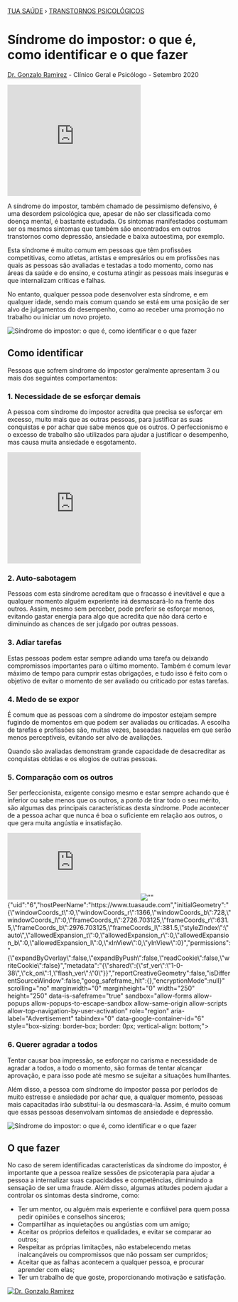 [TUA SAÚDE](https://www.tuasaude.com/) › [TRANSTORNOS PSICOLÓGICOS](https://www.tuasaude.com/c/transtornos-psicologicos/)

# Síndrome do impostor: o que é, como identificar e o que fazer

[Dr. Gonzalo Ramirez](https://www.tuasaude.com/gonzalo-ramirez/) - Clínico Geral e Psicólogo - Setembro 2020

<iframe frameborder="0" src="https://81a548678584622c8c130d54f2a63254.safeframe.googlesyndication.com/safeframe/1-0-38/html/container.html" id="google_ads_iframe_/92076944/TS-MREC-Artigo_0" title="3rd party ad content" name="" scrolling="no" marginwidth="0" marginheight="0" width="300" height="250" data-is-safeframe="true" sandbox="allow-forms allow-popups allow-popups-to-escape-sandbox allow-same-origin allow-scripts allow-top-navigation-by-user-activation" role="region" aria-label="Advertisement" tabindex="0" data-google-container-id="5" data-load-complete="true" style="box-sizing: border-box; border: 0px; vertical-align: bottom;"></iframe>

A síndrome do impostor, também chamado de pessimismo defensivo, é uma desordem psicológica que, apesar de não ser classificada como doença mental, é bastante estudada. Os sintomas manifestados costumam ser os mesmos sintomas que também são encontrados em outros transtornos como depressão, ansiedade e baixa autoestima, por exemplo.

Esta síndrome é muito comum em pessoas que têm profissões competitivas, como atletas, artistas e empresários ou em profissões nas quais as pessoas são avaliadas e testadas a todo momento, como nas áreas da saúde e do ensino, e costuma atingir as pessoas mais inseguras e que internalizam críticas e falhas.

No entanto, qualquer pessoa pode desenvolver esta síndrome, e em qualquer idade, sendo mais comum quando se está em uma posição de ser alvo de julgamentos do desempenho, como ao receber uma promoção no trabalho ou iniciar um novo projeto.

![Síndrome do impostor: o que é, como identificar e o que fazer](https://static.tuasaude.com/media/article/dc/da/sindrome-do-impostor_23257_l.jpg)

## Como identificar

Pessoas que sofrem síndrome do impostor geralmente apresentam 3 ou mais dos seguintes comportamentos:

### 1. Necessidade de se esforçar demais

A pessoa com síndrome do impostor acredita que precisa se esforçar em excesso, muito mais que as outras pessoas, para justificar as suas conquistas e por achar que sabe menos que os outros. O perfeccionismo e o excesso de trabalho são utilizados para ajudar a justificar o desempenho, mas causa muita ansiedade e esgotamento.

<iframe frameborder="0" src="https://81a548678584622c8c130d54f2a63254.safeframe.googlesyndication.com/safeframe/1-0-38/html/container.html" id="google_ads_iframe_/92076944/TUASAUDE-BR-ARTICLE-BODY-1_0" title="3rd party ad content" name="1-0-38;30531;<!doctype html><html><head><script>var jscVersion = 'r20220201';</script><script data-jc=&quot;67&quot; data-jc-version=&quot;r20220201&quot;>(function(){/*  Copyright The Closure Library Authors. SPDX-License-Identifier: Apache-2.0 */ 'use strict';var a=this||self;/*  SPDX-License-Identifier: Apache-2.0 */ const d=Symbol(void 0);var e=Object,g=e.freeze,h=[];Object.isFrozen(h)||(d?h[d]|=1:void 0!==h.g?h.g|=1:Object.defineProperties(h,{g:{value:1,configurable:!0,writable:!0,enumerable:!1}}));g.call(e,h);var k=(b=a)=>(b=b.performance)&amp;&amp;b.now?b.now():null;window.rumTick=b=>{var c=window;const f=k(c);f&amp;&amp;(b={label:b,type:4,value:f},c=c.google_js_reporting_queue=c.google_js_reporting_queue||[],2048>c.length&amp;&amp;c.push(b))};}).call(this);</script><script>window.rumTick&amp;&amp;rumTick('fb');</script><script>var google_casm=[];</script></head><body leftMargin=&quot;0&quot; topMargin=&quot;0&quot; marginwidth=&quot;0&quot; marginheight=&quot;0&quot;><script>window.dicnf = {};</script><script data-jc=&quot;42&quot; data-jc-version=&quot;r20220201&quot; data-jc-flags=&quot;[&amp;quot;x%278446&amp;#39;9efotm(&amp;amp;20067;&amp;gt;8&amp;amp;&amp;gt;`dopb/%&amp;lt;1732261!=nehu`~&amp;quot;]&quot;>(function(){/*  Copyright The Closure Library Authors. SPDX-License-Identifier: Apache-2.0 */ 'use strict';var ca=&quot;function&quot;==typeof Object.defineProperties?Object.defineProperty:function(a,b,c){if(a==Array.prototype||a==Object.prototype)return a;a[b]=c.value;return a};function da(a){a=[&quot;object&quot;==typeof globalThis&amp;&amp;globalThis,a,&quot;object&quot;==typeof window&amp;&amp;window,&quot;object&quot;==typeof self&amp;&amp;self,&quot;object&quot;==typeof global&amp;&amp;global];for(var b=0;b<a.length;++b){var c=a[b];if(c&amp;&amp;c.Math==Math)return c}throw Error(&quot;Cannot find global object&quot;);}var ea=da(this); function fa(a,b){if(b)a:{var c=ea;a=a.split(&quot;.&quot;);for(var d=0;d<a.length-1;d++){var e=a[d];if(!(e in c))break a;c=c[e]}a=a[a.length-1];d=c[a];b=b(d);b!=d&amp;&amp;null!=b&amp;&amp;ca(c,a,{configurable:!0,writable:!0,value:b})}}fa(&quot;globalThis&quot;,function(a){return a||ea});var n=this||self;function r(a){r[&quot; &quot;](a);return a}r[&quot; &quot;]=function(){};var ha={},u=null; function ia(a,b){void 0===b&amp;&amp;(b=0);if(!u){u={};for(var c=&quot;ABCDEFGHIJKLMNOPQRSTUVWXYZabcdefghijklmnopqrstuvwxyz0123456789&quot;.split(&quot;&quot;),d=[&quot;+/=&quot;,&quot;+/&quot;,&quot;-_=&quot;,&quot;-_.&quot;,&quot;-_&quot;],e=0;5>e;e++){var f=c.concat(d[e].split(&quot;&quot;));ha[e]=f;for(var g=0;g<f.length;g++){var h=f[g];void 0===u[h]&amp;&amp;(u[h]=g)}}}b=ha[b];c=Array(Math.floor(a.length/3));d=b[64]||&quot;&quot;;for(e=f=0;f<a.length-2;f+=3){var k=a[f],l=a[f+1];h=a[f+2];g=b[k>>2];k=b[(k&amp;3)<<4|l>>4];l=b[(l&amp;15)<<2|h>>6];h=b[h&amp;63];c[e++]=g+k+l+h}g=0;h=d;switch(a.length-f){case 2:g= a[f+1],h=b[(g&amp;15)<<2]||d;case 1:a=a[f],c[e]=b[a>>2]+b[(a&amp;3)<<4|g>>4]+h+d}return c.join(&quot;&quot;)};var ja=&quot;function&quot;===typeof Uint8Array;const y=Symbol(void 0);function A(a){Object.isFrozen(a)||(y?a[y]|=1:void 0!==a.g?a.g|=1:Object.defineProperties(a,{g:{value:1,configurable:!0,writable:!0,enumerable:!1}}));return a};function ka(a){return null!==a&amp;&amp;&quot;object&quot;===typeof a&amp;&amp;!Array.isArray(a)&amp;&amp;a.constructor===Object}let B;var C=Object.freeze(A([]));function D(a,b,c,d=!1){b<a.i&amp;&amp;!d?a.g[b+a.h]=c:(a.j||(a.j=a.g[a.i+a.h]={}))[b]=c;return a};function la(a){switch(typeof a){case &quot;number&quot;:return isFinite(a)?a:String(a);case &quot;object&quot;:if(a&amp;&amp;!Array.isArray(a)&amp;&amp;ja&amp;&amp;null!=a&amp;&amp;a instanceof Uint8Array)return ia(a)}return a};function ma(a,b=na){return oa(a,b)}function pa(a,b){if(null!=a){if(Array.isArray(a))a=oa(a,b);else if(ka(a)){const c={};for(let d in a)c[d]=pa(a[d],b);a=c}else a=b(a);return a}}function oa(a,b){const c=a.slice();for(let d=0;d<c.length;d++)c[d]=pa(c[d],b);if(b=Array.isArray(a)){let d;y?d=a[y]:d=a.g;b=(null==d?0:d)&amp;1}b&amp;&amp;A(c);return c}function qa(a){if(a&amp;&amp;&quot;object&quot;==typeof a&amp;&amp;a.toJSON)return a.toJSON();a=la(a);return Array.isArray(a)?ma(a,qa):a} function na(a){return ja&amp;&amp;null!=a&amp;&amp;a instanceof Uint8Array?new Uint8Array(a):a};let ra;function F(a,b,c){var d=ra;ra=null;a||(a=d);d=this.constructor.v;a||(a=d?[d]:[]);this.h=(d?0:-1)-(this.constructor.u||0);this.l=void 0;this.g=a;a:{d=this.g.length;a=d-1;if(d&amp;&amp;(d=this.g[a],ka(d))){this.i=a-this.h;this.j=d;break a}void 0!==b&amp;&amp;-1<b?(this.i=Math.max(b,a+1-this.h),this.j=void 0):this.i=Number.MAX_VALUE}if(c)for(b=0;b<c.length;b++)if(a=c[b],a<this.i)a+=this.h,(d=this.g[a])?Array.isArray(d)&amp;&amp;A(d):this.g[a]=C;else{d=this.j||(this.j=this.g[this.i+this.h]={});let e=d[a];e?Array.isArray(e)&amp;&amp; A(e):d[a]=C}}F.prototype.toJSON=function(){const a=this.g;return B?a:ma(a,qa)};F.prototype.toString=function(){return this.g.toString()};function sa(a,b){return la(b)};var ta=class extends F{};const ua=()=>{Object.defineProperties(ta,{[Symbol.hasInstance]:{value:Object[Symbol.hasInstance],configurable:!1,writable:!1,enumerable:!1}})};ua();class G extends ta{}const va=()=>{Object.defineProperties(G,{[Symbol.hasInstance]:{value:Object[Symbol.hasInstance],configurable:!1,writable:!1,enumerable:!1}})};va();class wa{constructor(a){this.key=a}}var H=class extends wa{constructor(a){super(a);this.defaultValue=!1}};var xa=new H(&quot;45357156&quot;),ya=new H(&quot;45350890&quot;);var I=(a,b)=>&quot;&amp;adurl=&quot;==a.substring(a.length-7)?a.substring(0,a.length-7)+b+&quot;&amp;adurl=&quot;:a+b;/*  SPDX-License-Identifier: Apache-2.0 */ function J(a,b,c){a.addEventListener&amp;&amp;a.addEventListener(b,c,!1)};var za=RegExp(&quot;^(?:([^:/?#.]+):)?(?://(?:([^\\\\/?#]*)@)?([^\\\\/?#]*?)(?::([0-9]+))?(?=[\\\\/?#]|$))?([^?#]+)?(?:\\?([^#]*))?(?:#([\\s\\S]*))?$&quot;);function Ea(){if(!globalThis.crypto)return Math.random();try{const a=new Uint32Array(1);globalThis.crypto.getRandomValues(a);return a[0]/65536/65536}catch(a){return Math.random()}}function Fa(a,b){if(a)for(const c in a)Object.prototype.hasOwnProperty.call(a,c)&amp;&amp;b(a[c],c,a)}function Ga(a=document){return a.createElement(&quot;img&quot;)};function Ha(a,b=null){Ia(a,b)}function Ia(a,b){n.google_image_requests||(n.google_image_requests=[]);const c=Ga(n.document);if(b){const d=e=>{b&amp;&amp;b(e);c.removeEventListener&amp;&amp;c.removeEventListener(&quot;load&quot;,d,!1);c.removeEventListener&amp;&amp;c.removeEventListener(&quot;error&quot;,d,!1)};J(c,&quot;load&quot;,d);J(c,&quot;error&quot;,d)}c.src=a;n.google_image_requests.push(c)};let L=0;function Ja(a,b=null){return b&amp;&amp;b.getAttribute(&quot;data-jc&quot;)===String(a)?b:document.querySelector(`[${&quot;data-jc&quot;}=&quot;${a}&quot;]`)};function Ka(a){M||(M=new La);const b=M.g[a.key];if(a instanceof H)return&quot;boolean&quot;===typeof b?b:a.defaultValue;throw Error();}var Ma=class{constructor(){this.g={}}};var La=class extends Ma{constructor(){super();var a=Ja(L,document.currentScript);a=a&amp;&amp;a.getAttribute(&quot;data-jc-flags&quot;)||&quot;&quot;;try{const b=JSON.parse(a)[0];a=&quot;&quot;;for(let c=0;c<b.length;c++)a+=String.fromCharCode(b.charCodeAt(c)^&quot;\u0003\u0007\u0003\u0007\b\u0004\u0004\u0006\u0005\u0003&quot;.charCodeAt(c%10));this.g=JSON.parse(a)}catch(b){}}},M;var Na=window;class Oa{constructor(a,b){this.error=a;this.context=b.context;this.msg=b.message||&quot;&quot;;this.id=b.id||&quot;jserror&quot;;this.meta={}}};const Pa=RegExp(&quot;^https?://(\\w|-)+\\.cdn\\.ampproject\\.(net|org)(\\?|/|$)&quot;);var Qa=class{constructor(a,b){this.g=a;this.h=b}},Ra=class{constructor(a,b){this.url=a;this.o=!!b;this.depth=null}};function N(a,b){const c={};c[a]=b;return[c]}function Sa(a,b,c,d,e){const f=[];Fa(a,function(g,h){(g=Ta(g,b,c,d,e))&amp;&amp;f.push(h+&quot;=&quot;+g)});return f.join(b)} function Ta(a,b,c,d,e){if(null==a)return&quot;&quot;;b=b||&quot;&amp;&quot;;c=c||&quot;,$&quot;;&quot;string&quot;==typeof c&amp;&amp;(c=c.split(&quot;&quot;));if(a instanceof Array){if(d=d||0,d<c.length){const f=[];for(let g=0;g<a.length;g++)f.push(Ta(a[g],b,c,d+1,e));return f.join(c[d])}}else if(&quot;object&quot;==typeof a)return e=e||0,2>e?encodeURIComponent(Sa(a,b,c,d,e+1)):&quot;...&quot;;return encodeURIComponent(String(a))}function Ua(a){let b=1;for(const c in a.h)b=c.length>b?c.length:b;return 3997-b-a.i.length-1} function Va(a,b,c){b=b+&quot;//pagead2.googlesyndication.com&quot;+c;let d=Ua(a)-c.length;if(0>d)return&quot;&quot;;a.g.sort(function(f,g){return f-g});c=null;let e=&quot;&quot;;for(let f=0;f<a.g.length;f++){const g=a.g[f],h=a.h[g];for(let k=0;k<h.length;k++){if(!d){c=null==c?g:c;break}let l=Sa(h[k],a.i,&quot;,$&quot;);if(l){l=e+l;if(d>=l.length){d-=l.length;b+=l;e=a.i;break}c=null==c?g:c}}}a=&quot;&quot;;null!=c&amp;&amp;(a=e+&quot;trn=&quot;+c);return b+a}class O{constructor(){this.i=&quot;&amp;&quot;;this.h={};this.j=0;this.g=[]}};function Wa(){var a=P,b=Q.google_srt;0<=b&amp;&amp;1>=b&amp;&amp;(a.g=b)}function R(a,b,c,d,e,f){if((d?a.g:Math.random())<(e||.01))try{let g;c instanceof O?g=c:(g=new O,Fa(c,(k,l)=>{var m=g,p=m.j++;k=N(l,k);m.g.push(p);m.h[p]=k}));const h=Va(g,a.h,&quot;/pagead/gen_204?id=&quot;+b+&quot;&amp;&quot;);h&amp;&amp;(&quot;undefined&quot;!==typeof f?Ha(h,f):Ha(h))}catch(g){}}class Xa{constructor(){this.h=&quot;http:&quot;===Na.location.protocol?&quot;http:&quot;:&quot;https:&quot;;this.g=Math.random()}};let S=null;var Ya=()=>{const a=n.performance;return a&amp;&amp;a.now&amp;&amp;a.timing?Math.floor(a.now()+a.timing.navigationStart):Date.now()},Za=()=>{const a=n.performance;return a&amp;&amp;a.now?a.now():null};class $a{constructor(a,b){var c=Za()||Ya();this.label=a;this.type=b;this.value=c;this.duration=0;this.uniqueId=Math.random();this.slotId=void 0}};const T=n.performance,ab=!!(T&amp;&amp;T.mark&amp;&amp;T.measure&amp;&amp;T.clearMarks),U=function(a){let b=!1,c;return function(){b||(c=a(),b=!0);return c}}(()=>{var a;if(a=ab){var b;if(null===S){S=&quot;&quot;;try{a=&quot;&quot;;try{a=n.top.location.hash}catch(c){a=n.location.hash}a&amp;&amp;(S=(b=a.match(/\bdeid=([\d,]+)/))?b[1]:&quot;&quot;)}catch(c){}}b=S;a=!!b.indexOf&amp;&amp;0<=b.indexOf(&quot;1337&quot;)}return a});function bb(a){a&amp;&amp;T&amp;&amp;U()&amp;&amp;(T.clearMarks(`goog_${a.label}_${a.uniqueId}_start`),T.clearMarks(`goog_${a.label}_${a.uniqueId}_end`))} class cb{constructor(){var a=Q;this.h=[];this.i=a||n;let b=null;a&amp;&amp;(a.google_js_reporting_queue=a.google_js_reporting_queue||[],this.h=a.google_js_reporting_queue,b=a.google_measure_js_timing);this.g=U()||(null!=b?b:1>Math.random())}start(a,b){if(!this.g)return null;a=new $a(a,b);b=`goog_${a.label}_${a.uniqueId}_start`;T&amp;&amp;U()&amp;&amp;T.mark(b);return a}end(a){if(this.g&amp;&amp;&quot;number&quot;===typeof a.value){a.duration=(Za()||Ya())-a.value;var b=`goog_${a.label}_${a.uniqueId}_end`;T&amp;&amp;U()&amp;&amp;T.mark(b);!this.g||2048<this.h.length|| this.h.push(a)}}};function V(a){let b=a.toString();a.name&amp;&amp;-1==b.indexOf(a.name)&amp;&amp;(b+=&quot;: &quot;+a.name);a.message&amp;&amp;-1==b.indexOf(a.message)&amp;&amp;(b+=&quot;: &quot;+a.message);if(a.stack){a=a.stack;try{-1==a.indexOf(b)&amp;&amp;(a=b+&quot;\n&quot;+a);let c;for(;a!=c;)c=a,a=a.replace(/((https?:\/..*\/)[^\/:]*:\d+(?:.|\n)*)\2/,&quot;$1&quot;);b=a.replace(/\n */g,&quot;\n&quot;)}catch(c){}}return b} function db(a,b){let c,d;try{a.g&amp;&amp;a.g.g?(d=a.g.start((903).toString(),3),c=b(),a.g.end(d)):c=b()}catch(e){b=!0;try{bb(d),b=a.s(903,new Oa(e,{message:V(e)}),void 0,void 0)}catch(f){a.l(217,f)}if(b){let f,g;null==(f=window.console)||null==(g=f.error)||g.call(f,e)}else throw e;}return c}function eb(a){var b=W;return(...c)=>db(b,()=>a.apply(void 0,c))} class fb{constructor(a=null){this.i=P;this.h=null;this.s=this.l;this.g=a;this.j=!1}pinger(){return this.i}l(a,b,c,d,e){e=e||&quot;jserror&quot;;let f;try{const w=new O;var g=w;g.g.push(1);g.h[1]=N(&quot;context&quot;,a);b.error&amp;&amp;b.meta&amp;&amp;b.id||(b=new Oa(b,{message:V(b)}));if(b.msg){g=w;var h=b.msg.substring(0,512);g.g.push(2);g.h[2]=N(&quot;msg&quot;,h)}var k=b.meta||{};b=k;if(this.h)try{this.h(b)}catch(v){}if(d)try{d(b)}catch(v){}d=w;k=[k];d.g.push(3);d.h[3]=k;d=n;k=[];let K;b=null;do{var l=d;try{var m;if(m=!!l&amp;&amp;null!=l.location.href)b:{try{r(l.foo); m=!0;break b}catch(v){}m=!1}var p=m}catch(v){p=!1}p?(K=l.location.href,b=l.document&amp;&amp;l.document.referrer||null):(K=b,b=null);k.push(new Ra(K||&quot;&quot;));try{d=l.parent}catch(v){d=null}}while(d&amp;&amp;l!=d);for(let v=0,Aa=k.length-1;v<=Aa;++v)k[v].depth=Aa-v;l=n;if(l.location&amp;&amp;l.location.ancestorOrigins&amp;&amp;l.location.ancestorOrigins.length==k.length-1)for(p=1;p<k.length;++p){var t=k[p];t.url||(t.url=l.location.ancestorOrigins[p-1]||&quot;&quot;,t.o=!0)}var q=k;let Y=new Ra(n.location.href,!1);l=null;const Z=q.length-1;for(t= Z;0<=t;--t){var x=q[t];!l&amp;&amp;Pa.test(x.url)&amp;&amp;(l=x);if(x.url&amp;&amp;!x.o){Y=x;break}}x=null;const jb=q.length&amp;&amp;q[Z].url;0!=Y.depth&amp;&amp;jb&amp;&amp;(x=q[Z]);f=new Qa(Y,x);if(f.h){q=w;var z=f.h.url||&quot;&quot;;q.g.push(4);q.h[4]=N(&quot;top&quot;,z)}var aa={url:f.g.url||&quot;&quot;};if(f.g.url){var ba=f.g.url.match(za),E=ba[1],Ba=ba[3],Ca=ba[4];z=&quot;&quot;;E&amp;&amp;(z+=E+&quot;:&quot;);Ba&amp;&amp;(z+=&quot;//&quot;,z+=Ba,Ca&amp;&amp;(z+=&quot;:&quot;+Ca));var Da=z}else Da=&quot;&quot;;E=w;aa=[aa,{url:Da}];E.g.push(5);E.h[5]=aa;R(this.i,e,w,this.j,c)}catch(w){try{R(this.i,e,{context:&quot;ecmserr&quot;,rctx:a,msg:V(w),url:f&amp;&amp; f.g.url},this.j,c)}catch(K){}}return!0}};class gb{};let P,W;const Q=window,X=new cb;var hb=()=>{Q.google_measure_js_timing||(X.g=!1,X.h!=X.i.google_js_reporting_queue&amp;&amp;(U()&amp;&amp;Array.prototype.forEach.call(X.h,bb,void 0),X.h.length=0))};(a=>{P=null!=a?a:new Xa;&quot;number&quot;!==typeof Q.google_srt&amp;&amp;(Q.google_srt=Math.random());Wa();W=new fb(X);W.h=b=>{var c=L;0!==c&amp;&amp;(b.jc=String(c),c=(c=Ja(c,document.currentScript))&amp;&amp;c.getAttribute(&quot;data-jc-version&quot;)||&quot;unknown&quot;,b.shv=c)};W.j=!0;&quot;complete&quot;==Q.document.readyState?hb():X.g&amp;&amp;J(Q,&quot;load&quot;,()=>{hb()})})();function ib(){const a=window;let b;if(a.gmaSdk||(null==(b=a.webkit)?0:b.messageHandlers.getGmaViewSignals))return a;try{const c=window.parent;let d;if(c.gmaSdk||(null==(d=c.webkit)?0:d.messageHandlers.getGmaViewSignals))return c}catch(c){}return null} function kb(a,b={},c=()=>{},d=()=>{}){const e=String(Math.floor(2147483647*Ea()));let f=0;const g=h=>{try{var k=&quot;object&quot;===typeof h.data?h.data:JSON.parse(h.data);e===k.paw_id&amp;&amp;(window.clearTimeout(f),window.removeEventListener(&quot;message&quot;,g),k.signal?c(k.signal):k.error&amp;&amp;d(k.error))}catch(m){h={msg:&quot;postmessageError&quot;,err:m instanceof Error?m.message:&quot;nonError&quot;,data:null==h.data?&quot;null&quot;:500<h.data.length?h.data.substring(0,500):h.data};k=gb;var l=&quot;m&quot;;k.m&amp;&amp;k.hasOwnProperty(l)||(l=new k,k.m=l);k=[];!h.eid&amp;&amp; k.length&amp;&amp;(h.eid=k.toString());R(P,&quot;paw_sigs&quot;,h,!0,void 0,void 0)}};window.addEventListener(&quot;message&quot;,eb(h=>{g(h)}));a.postMessage(Object.assign({},{paw_id:e},b));f=window.setTimeout(()=>{window.removeEventListener(&quot;message&quot;,g);d(&quot;PAW GMA postmessage timed out.&quot;)},200)};function lb(a,b){return D(a,2,b)}function mb(a,b){return D(a,3,b)}function nb(a,b){return D(a,4,b)}function ob(a,b){return D(a,5,b)}function pb(a,b){return D(a,9,b)}function qb(a,b){let c;if(b){c=A([]);for(let d=0;d<b.length;d++)c[d]=b[d].g;a.l||(a.l={});a.l[10]=b}else a.l&amp;&amp;(a.l[10]=void 0),c=C;return D(a,10,c,!1)}function rb(a,b){return D(a,1,b)}var tb=class extends G{constructor(){super(void 0,-1,sb)}},ub=class extends G{constructor(){super(void 0)}},sb=[10,6];const vb=&quot;platform platformVersion architecture model uaFullVersion bitness fullVersionList&quot;.split(&quot; &quot;); function wb(){var a=window;let b,c;if(&quot;function&quot;!==typeof(null==a?void 0:null==(b=a.navigator)?void 0:null==(c=b.userAgentData)?void 0:c.getHighEntropyValues))return null;let d;return null!=(d=a.navigator.userAgentData.getHighEntropyValues(vb).then(e=>{let f;return qb(pb(ob(nb(mb(lb(rb(new tb,e.platform),e.platformVersion),e.architecture),e.model),e.uaFullVersion||&quot;&quot;),e.bitness),(null==(f=e.fullVersionList)?void 0:f.map(g=>{var h=new ub;h=D(h,1,g.brand);return D(h,2,g.version)}))||[])}))?d:null};class xb{constructor(){this.promise=new Promise(a=>{this.g=a})}};window.viewReq=[];const yb=a=>{const b=new Image;b.src=a.replace(&quot;&amp;amp;&quot;,&quot;&amp;&quot;);window.viewReq.push(b)},zb=a=>{fetch(a,{keepalive:!0,credentials:&quot;include&quot;,redirect:&quot;follow&quot;,method:&quot;get&quot;,mode:&quot;no-cors&quot;}).catch(()=>{yb(a)})},Ab=a=>{window.fetch?zb(a):yb(a)};L=42; window.vu=a=>{const b=Ka(xa),c=ib();var d;if(b&amp;&amp;null!=(null==c?void 0:null==(d=c.gmaSdk)?void 0:d.getViewSignals)){var e;(d=null==c?void 0:null==(e=c.gmaSdk)?void 0:e.getViewSignals())&amp;&amp;(a=I(a,&quot;&amp;ms=&quot;+d))}const f=[];e=()=>{const h=new xb;f.push(h.promise);return h.g};if(d=Ka(ya)){const h=wb();if(null!=h){const k=e();h.then(l=>{a:{B=!0;try{var m=JSON.stringify(l.toJSON(),sa);break a}finally{B=!1}m=void 0}l=m;m=[];for(var p=0,t=0;t<l.length;t++){var q=l.charCodeAt(t);255<q&amp;&amp;(m[p++]=q&amp;255,q>>=8);m[p++]= q}l=ia(m,3);0<l.length&amp;&amp;(a=I(a,&quot;&amp;uach=&quot;+l));k()})}}let g;if(b&amp;&amp;null!=(null==c?void 0:null==(g=c.webkit)?void 0:g.messageHandlers.getGmaViewSignals)){const h=e();let k;kb(null==c?void 0:null==(k=c.webkit)?void 0:k.messageHandlers.getGmaViewSignals,{},l=>{a=I(a,&quot;&amp;&quot;+l);h()},()=>{h()})}d||b?Promise.all(f).then(()=>{Ab(a)}):Ab(a)};}).call(this);</script><script>vu(&quot;https://securepubads.g.doubleclick.net/pagead/adview?ai\x3dCA2t8_s_9YeXyI9iZ1sQPq9yO2A2GyuWeXISB4PbOAsCNtwEQASAAYM2Q7ICsA4IBF2NhLXB1Yi05Mjk4ODYyODg3ODU0MzY2yAEJ4AIAqAMBqgSPAk_QotArwahz7klMilcodaD-1Rkni1wuUa6Uad0naYVjcP4AClzI9IeIWn6strz7wWBPv-CJdYsAOjXEikrdmNqSZzbeFlnz2wpE73YGrO72o0qlcxuOSLmRVm83VAkU_xgZLoiPLOaU4e0--t9w4FA71Ctsx-kg6dhP89BJFDn75TNO-8LDuEqJFCDI0ZvISUbLfD3JsSOhnd140ZUR2-UR-X55hr0-1pkuqqNuWtOnQmXVzNAXP0mwtc21OiyA26Ze2_cwwk_B7Zj_8VTWCUsT3XAHuAefNPoQzMkV9UbMhvr-FcA8-RJgwZlhuRVjt7lSX_Ob2qD-LRsNgvSjYIu_PFH8dLf2eSSNfxCdy3_gBAGABp6r6qzyoYuC-gGgBiGIBwGQBwKoB6a-G6gHltgbqAeqm7ECqAffn7EC2AcA0ggCEAKACgP6CwIIAYAMAdAVAYAXAbIXHAoaEhRwdWItOTI5ODg2Mjg4Nzg1NDM2Nhjg3RA\x26sigh\x3dRW9C4QtKWBs\x26uach_m\x3d[UACH]\x26cid\x3dCAQSQwCNIrLMjKJrock85sFpYLGin1oiQt3LxTVaah4qrJGj-Zp1IJ81RKZhWKa4lB9rPMp5DCKElt0_KQ9fnplRRGBKy1EYAQ\x26tpd\x3dAGWhJmsUVf_5bZc_DYtr3BoN-f1O1hrT1KIIE3ZAuxCyOGJc_biWoXroJGZOykYbYUyLTRlEeS1adArMANT_ZNKdsqFYuSOXZvYTDNCGCpjepUsI1i4xWtP_smErTV8AKPYP4PyLgUGAsOLxTPGU8nSXx2OYM1231W0TMpbHkeFX-UfKH-AWFqts8Nxy1ooVkre7e_S35Iztr3BAHi3rVCbyeveR87ZCBZgv5ctu41osUIYioxOzcL1DnzVgkPUndezH8g59WkEEpzUdt9ilJPwd6ibnpZQddo38z_FG9QUBv7bONUBfthICoON0cC2H98UMwEm3tYNcbzkSuATliNg1LAqqPwnFroEvLc5RXBxteD4eExMyPkJGiMLZY64YmOJQnpWE_-OCqPS9L20wMfXlpgnGQpLjBBR7rLlyWGiKzGDh83pGRe387WPDQ26WUmzDWgCcLbwooj0V8xbsNmrBGk_xyq8R4406fInrl1P4SK_OY2cajgZriFoVMKaTEc8-bvLzaTK6fl4MxDPZYcJGHnEJKJWVERe6B3TDa4tbXX81tCwm2UEjfBv_UvVNrptVW_t3z45KeyXzXYAcFGgkB9yrnCMJw_Zd74YEj7ccp7FlUjj6TT1PNeIOIaNbrTFDY_hwOaOYIU6YNxUz9Ube5Vv5fbRxnXDPos1E14DeQV26qn9dAZu1XeUaShAIY6A7CjmA7ixDPE1DK7XfaVOiNsMGJSdGb0qaUfmJwIMdJ7nIKrBb0SDBddg9cL4bLcHyuNDzBe7i3Iw2mocaZeB7LA1PaDyI8iVp-zSa_AbL8-j6FERvdk_vKXnnpDVg3fT-cqtvjkoigUYD11A7vjZBF-5Svm_LYkUy9ND-tYw6kqC2CisRTk-G_cRyIvdXqI1DMh1dHWcqTJjdg3BcaGEC2CjNhkysE3wct0Qumi19P7U1mXS3dI1nXVVY3ZOCh5gIn2N-2Lew7UGrzU_52D7N4WvOLqwghfZKCayEJsg1RtAdKaH1S7FpV3bgGOE0li9JK7k8SPh9srY1Ddm2FwIeWWAetIpw6yhwJqgCrHr-GS5l0qyjEGEOQoI6bYoMfSnctI75Kj4ZT5ChoqW-4nPciBQbCMqpbZp-tMmX7bgPsYGyhljub7H9-MRTFG8e2sEcBkISjkknCVQIWrfEDUHaKGSlcy4cBBnsVVSLpcmR3gH4syBb2cBoiSMC9ayLBPYH-Mf1GWF2y4nDLtLYAnLzAsOdHBEGzncJHBtqV2xMfZRwzmFDwhFE2R9G-U6hhcBpIKPRFct8LsjiAJzoGYsG9MX2ANSKpEEDHSVANUX2IDBzXxjspacdH9_n29m3Cj-aCIzRrGSNdZmmusmarlg4v1RAAo1o60vsAM4BRCSE4fqtexcqBqaAsuEXm1wjLUwg3VXJdQ5DXj9bfLd1vXnWGtKVVGgOV5m1JuY_&quot;)</script><div class=&quot;GoogleActiveViewInnerContainer&quot;style=&quot;left:0px;top:0px;width:100%;height:100%;position:fixed;pointer-events:none;z-index:-9999;&quot;></div><div style=&quot;display:inline&quot;class=&quot;GoogleActiveViewElement&quot;data-google-av-cxn=&quot;https://pagead2.googlesyndication.com/pcs/activeview?xai=AKAOjssQvdDlan6JA7Ia0z24x06Q76Z2F9PE-YzCD12IEheHCkfeXz16HBvgc0G7LXL76slCKR3mQR11ere3d9snJd_Qwg&amp;amp;sig=Cg0ArKJSzIEK861v8t0oEAE&quot;data-google-av-adk=&quot;1981484612&quot;data-google-av-metadata=&quot;la=0&amp;amp;xdi=0&amp;amp;&quot;data-google-av-override=&quot;-1&quot;data-google-av-dm=&quot;2&quot;data-google-av-immediate data-google-av-aid=&quot;0&quot;data-google-av-naid=&quot;1&quot;data-google-av-slift=&quot;&quot;data-google-av-cpmav=&quot;&quot;data-google-av-btr=&quot;&quot;data-google-av-itpl=&quot;20&quot;data-google-av-rs=&quot;4&quot;data-google-av-flags=&quot;[&amp;quot;x%278440&amp;#39;9efotm(&amp;amp;753374%2bejvf/%27844&amp;gt;&amp;#39;9wuvb$&amp;amp;56533&amp;gt;!=|vqc)!273794&amp;amp;&amp;lt;qqvb/%&amp;lt;1735020!=nehu`/!364=5051!9abk{a($160210:3&amp;amp;&amp;lt;cbotf+*0150034:%2bejvf/%72;17613!=efdwa*&amp;#39;76463;21$?ebkpb$&amp;amp;0366717&amp;gt;*&amp;gt;bgipf+!3=712363%9aihwc)!7202&amp;lt;217&amp;#39;9efotm(&amp;amp;20061;48&amp;amp;&amp;gt;`dopb/%&amp;lt;1707200!=8(&amp;amp;2005575?&amp;amp;&amp;gt;`dopb/%&amp;lt;170642?!=nehu`/!364&amp;gt;7=73!9abk{ay&amp;quot;]&quot;><!-- Exchange: OpenX DSPID: 537073246 CRID: 567469534978 --><script data-jc=&quot;77&quot; data-jc-version=&quot;r20220201&quot;>(function(){/*  Copyright The Closure Library Authors. SPDX-License-Identifier: Apache-2.0 */ var h=this||self;/*  SPDX-License-Identifier: Apache-2.0 */ function k(b){k[&quot; &quot;](b);return b}k[&quot; &quot;]=function(){};var m=RegExp(&quot;^https?://(\\w|-)+\\.cdn\\.ampproject\\.(net|org)(\\?|/|$)&quot;); function n(){var b=h;var c=[];var e=null;do{var a=b;try{var d;if(d=!!a&amp;&amp;null!=a.location.href)b:{try{k(a.foo);d=!0;break b}catch(l){}d=!1}var g=d}catch(l){g=!1}if(g){var f=a.location.href;e=a.document&amp;&amp;a.document.referrer||null}else f=e,e=null;c.push(new p(f||&quot;&quot;));try{b=a.parent}catch(l){b=null}}while(b&amp;&amp;a!=b);a=0;for(b=c.length-1;a<=b;++a)c[a].depth=b-a;a=h;if(a.location&amp;&amp;a.location.ancestorOrigins&amp;&amp;a.location.ancestorOrigins.length==c.length-1)for(b=1;b<c.length;++b)f=c[b],f.url||(f.url=a.location.ancestorOrigins[b- 1]||&quot;&quot;,f.h=!0);a=new p(h.location.href,!1);f=null;for(e=b=c.length-1;0<=e;--e)if(g=c[e],!f&amp;&amp;m.test(g.url)&amp;&amp;(f=g),g.url&amp;&amp;!g.h){a=g;break}f=null;e=c.length&amp;&amp;c[b].url;0!=a.depth&amp;&amp;e&amp;&amp;(f=c[b]);c=new q(a,f);return c.g?c.g.url:c.i.url}function q(b,c){this.i=b;this.g=c}function p(b,c){this.url=b;this.h=!!c;this.depth=null};function r(){var b=n(),c=b.indexOf(&quot;?&quot;);setTimeout(function(){var e=void 0===e?.01:e;if(!(Math.random()>e)){var a=document.currentScript;a=(a=void 0===a?null:a)&amp;&amp;&quot;77&quot;===a.getAttribute(&quot;data-jc&quot;)?a:document.querySelector('[data-jc=&quot;77&quot;]');e=&quot;https://pagead2.googlesyndication.com/pagead/gen_204?id=jca&amp;jc=77&amp;version=&quot;+(a&amp;&amp;a.getAttribute(&quot;data-jc-version&quot;)||&quot;unknown&quot;)+&quot;&amp;sample=&quot;+e;a=window;var d;if(d=a.navigator)d=a.navigator.userAgent,d=/Chrome/.test(d)&amp;&amp;!/Edge/.test(d)?!0:!1;d&amp;&amp;a.navigator.sendBeacon? a.navigator.sendBeacon(e):(a.google_image_requests||(a.google_image_requests=[]),d=a.document,d=void 0===d?document:d,d=d.createElement(&quot;img&quot;),d.src=e,a.google_image_requests.push(d))}},0);return 0<=c?b.substring(0,c):b}window.rfl=function(){return encodeURIComponent(r())};}).call(this);</script><iframe id=&quot;google_decrypt_frame_1493971602&quot;title=&quot;Advertisement&quot;scrolling=&quot;no&quot;frameborder=&quot;0&quot;marginwidth=&quot;0&quot;marginheight=&quot;0&quot;width=&quot;300&quot;height=&quot;250&quot;src=&quot;about:blank&quot;></iframe><script>document.getElementById('google_decrypt_frame_1493971602').src = &quot;https://googleads.g.doubleclick.net/pagead/adfetch?adk=1027655268&amp;adsafe=medium&amp;client=ca-pub-3028258428956246&amp;format=300x250_as&amp;ip=191.255.23.0&amp;output=html&amp;unviewed_position_start=1&amp;url=https://www.tuasaude.com/sindrome-do-impostor&amp;sub_client=bidder-544004954&amp;aceid=MPlVNAFhazQBIHI0ATZyNAFRcjQBXnI0AXdyNAGKcjQBp3I0AahyNAHIcjQB5HI0AeVyNAH-cjQBFXM0ATFzNAE4czQBPHM0AT5zNAFLczQBTHM0AU1zNAFQczQBU3M0AVdzNAFLc0EBUHNBAQF5QQFB94gCR_qIAidCqgIoQqoCKUKqAghfqgL9eKoCaoGqAoCbqgKBm6oCgpuqAqanqgKiqKoC5ayqAn29qgIyyqoCHdyqArjpqgIV7aoCc-6qAiTwqgJV8KoCYPCqApLxqgLQ8aoCGPKqAtvyqgIj9KoCifSqAtGGIwrh7vsSv_L7Eg&amp;awbid_c=AKAmf-B_An7VBfKma0vvm3mkB8tIcOVTYQJuw3SoMwhh1SgOFfzfemgEwpZhu_0OXFLLqAGPhhcSvOfcD_pWj8aZ8Ix26OUpOGtoM4alOurfzr02iRxwY3nLgweuzmoPSiOVMDKP47YJO_0BnqUXjOG3C1fZmaInUVxAotuys9iEXqT92C2yWKw&amp;awbid_d=AKAmf-Ay7-hPO3O0rlZVSy7O7HLMZpkfThsNbe2qk-n0DGR4RpLAARZqKu6uRa3AAfVn7WMInlwwaltsJWmHMT1Oe-UPVs_PNOLOfvcEQTBvT44w_bboB8mRHWH_FeCNhdihhg8Y5KtxPzBIi8BVH_u5Dc1TpdkYrARc76HSouQ50LOSZdfqliQXgMPu6F851Wb5oQd4-VFZwT-6Gulrt9wUFukKddUR9WhTqENoJyE-0vYSPF3sLhqnvWndeGqc3qEG5t0P_NqEcP_WVI_CPq75_ApoYXARFWv6_qv7F9HjOWSfUCLXUkLxIcAhmru0lDcRw6VQILM0-0QFuH5c-6N9HFuj5k5Ozgt9Gmid0Fjtg8vc-Lq-IB9FBuivSFTs3zhNsQ_wNfDF28Who-DATt_JzLwU2cPxadLLhUiLWbgPmN00QzoPgkjnE7bWWPpiDX8NJTsiaFKOViwDe664AThATdOUqNrR0kA7-Mz_I1BSQ4SUzYeClwkmH5rnkTezXvZfDhb4QDGLiz9Fn_TM16nzrraatjSXNnP4yORViGFQRcBC5p2xh8PhhXES-pA9w-AQUvK31bl1J9AyqGUZts5iwX-eb-G1aNt-4R-PRrMB3BE1xC62-WtdoNkE44Z5Xrv_43YyZWg6ZcykSZpLs7FJ5ypv9E2npgx1QplNkuAPTEnW6J95hE3EkmoGbsblfOjTTHUpQVjTsILEkRhxNLDvr3n73VrWNjWQ9HT20VfgzC-6r94leC7lGQVmRcd9lAF71H1XOeagx81BC-NlU5WJKrdE0sulnh76EJVCcSbK0Vs0Meew_nUjDlY3JqkLzyXjMbZ9GvsQz-Ijez9E5NYvqOP6fqcClIbXk09lYjGiAoO4jPhgMY0QodnVYhjtTrCS35tPWR8nRL4vT4IEJSzWThMiFDvjGw&amp;cid=CAASEuRoFDdVgWOH1W0Q9-uETS60YQ&amp;a_cid=AKAmf-DHSDc0exLXRHVDOYnjAf9SsdymLuwaUmYZu8OEc-uYttYXh0jwxuvhNKkgb1gm36mQ6k9oTr91e2y3TUivOCC6k2bX-w&amp;exk=1493971602&amp;rfl=&quot;+(typeof(window.rfl)=='function'?rfl():'')+&quot;&amp;a_pr=9:AAABfsd0e6f-dTIgrLKLER2KEQBCJVl8HkiFOA&quot;</script><div style=&quot;position: absolute; left: 0px; top: 0px; visibility: hidden;&quot;><img src=&quot;https://pagead2.googlesyndication.com/pagead/gen_204?id=awbid&amp;awbid_b=AKAmf-CnbOWuuLhsPzj9p9LlmwEdACuKY0deeO0Wdf1nVsG07IccB7StIESlQuUQpIiC-XrLCXRZXuqUArd-tc8h5lkF3cs2ag&amp;pr=9:AAABfsd0e6f-dTIgrLKLER2KEQBCJVl8HkiFOA&quot; border=0 width=1 height=1 alt=&quot;&quot; style=&quot;display:none&quot;></div><div style=&quot;position: absolute; left: 0px; top: 0px; visibility: hidden;&quot;><img src=&quot;https://bid.g.doubleclick.net/xbbe/pixel?d=KAFCYkFLQW1mLURIU0RjMGV4TFhSSFZET1luakFmOVNzZHltTHV3YVVtWVp1OE9FYy11WXR0WVhoMGp3eHV2aE5La2diMWdtMzZtUTZrOW9UcjkxZTJ5M1RVaXZPQ0M2azJiWC13&amp;v=APEucNUXW-zzIMkulVxxvPH_LoWbvBM6VTtQ05_gh1RcJvxtckXeBLEFaGCQEqQa0Kmm3re3ERf3&quot; border=0 width=1 height=1 alt=&quot;&quot; style=&quot;display:none&quot;></div><script src=&quot;https://googleads.g.doubleclick.net/pagead/xbfe_backfill.js&quot;></script><script>(function() {r3px('1493971602');})();</script><iframe src='https://us-u.openx.net/w/1.0/pd?plm=6&amp;ph=dee3cd5c-b02c-4bcc-8a93-5221d8f2af37' width='0' height='0' style='display:none;'></iframe></div><script data-jc=&quot;22&quot; src=&quot;https://tpc.googlesyndication.com/pagead/js/r20220201/r20110914/client/window_focus_fy2019.js&quot; async data-jc-version=&quot;r20220201&quot; data-jcp-url=&quot;https://googleads.g.doubleclick.net/pagead/interaction/?ai=CWaQV_s_9YeXyI9iZ1sQPq9yO2A2GyuWeXISB4PbOAsCNtwEQASAAYM2Q7ICsA4IBF2NhLXB1Yi05Mjk4ODYyODg3ODU0MzY2yAEJ4AIAqAMBqgSSAk_QotArwahz7klMilcodaD-1Rkni1wuUa6Uad0naYVjcP4AClzI9IeIWn6strz7wWBPv-CJdYsAOjXEikrdmNqSZzbeFlnz2wpE73YGrO72o0qlcxuOSLmRVm83VAkU_xgZLoiPLOaU4e0--t9w4FA71Ctsx-kg6dhP89BJFDn75TNO-8LDuEqJFCDI0ZvISUbLfD3JsSOhnd140ZUR2-UR-X55hr0-1pkuqqNuWtOnQmXVzNAXP0mwtc21OiyA26Ze2_cwwk_B7Zj_8VTWCUsT3XAHuAefNPoQzMkV9UbMhvr-FcA8-RJgwdtjmYe9PQ8I5EWQawbXmZWgvtyqTpMymu_VwDNSZwiVo74zkcS-yZXgBAGABp6r6qzyoYuC-gGgBiGIBwGQBwKoB6a-G6gHltgbqAeqm7ECqAffn7EC2AcA0ggCEAL6CwIIAYAMAdAVAYAXAQ&amp;amp;sigh=fXzOPSV5DpQ&amp;amp;cid=CAQSQwCNIrLMjKJrock85sFpYLGin1oiQt3LxTVaah4qrJGj-Zp1IJ81RKZhWKa4lB9rPMp5DCKElt0_KQ9fnplRRGBKy1E&quot; data-jcp-gws-id=&quot;&quot; data-jcp-qem-id=&quot;COXp-fex5_UCFdiMlQIdK64D2w&quot;></script><script src=&quot;https://www.googletagservices.com/activeview/js/current/rx_lidar.js?cache=r20110914&quot;></script><script type=&quot;text/javascript&quot;>osdlfm();</script><script data-jc=&quot;23&quot; src=&quot;https://tpc.googlesyndication.com/pagead/js/r20220201/r20110914/client/qs_click_protection_fy2019.js&quot; data-jc-version=&quot;r20220201&quot;></script><script>googqscp.init([[[[null,500,99,2,9,null,null,null,1]]]]);</script><script src=&quot;https://tpc.googlesyndication.com/safeframe/1-0-38/js/ext.js&quot;></script><div style=&quot;bottom:0;right:0;width:300px;height:250px;background:initial !important;position:absolute !important;max-width:100% !important;max-height:100% !important;pointer-events:none !important;image-rendering:pixelated !important;z-index:2147483647;background-image:url('data:image/png;base64,iVBORw0KGgoAAAANSUhEUgAAACsAAAAWBAMAAACrl3iAAAAABlBMVEUAAAD+AciWmZzWAAAAAnRSTlMAApidrBQAAAB8SURBVBjTbVGBDcAwCKIf+P+1m4hol7nFxhQQLfAfpyLPVQHB2zdHxFSFWx+rvElYZlJUGX184tIuZmsf45pDJ45obPuGsPylrdaFlpHYeh7V4HasJC2BWeLyQcY0upVJvearGdu8t6AWmuCzQa19bdDAz+5iHmq/5bjHA51KBfd+5VydAAAAAElFTkSuQmCC') !important;&quot;></div><script>window.google_rum_config=[[&quot;3081176045635468&quot;,2,null,&quot;COXp-fex5_UCFdiMlQIdK64D2w&quot;],[]];window.google_measure_js_timing=true;window.google_timing_url='https://securepubads.g.doubleclick.net/pagead/js/rum.js';window._google_rum_ns_ = window._google_rum_ns_ || {};window._google_rum_ns_.rv={bdt:-1,bpp:-1,fdt:-1,idt:93965,dtd:-1,dt:1644023805070};</script><script data-jc=&quot;69&quot; data-jc-version=&quot;r20220201&quot;>(function(){/*  Copyright The Closure Library Authors. SPDX-License-Identifier: Apache-2.0 */ 'use strict';var f=this||self;function g(a){return a};var h;var m=class{constructor(a,b){this.g=b===k?a:&quot;&quot;}};m.prototype.toString=function(){return this.g+&quot;&quot;};var k={};/*  SPDX-License-Identifier: Apache-2.0 */ function n(a,b,c){a.addEventListener&amp;&amp;a.addEventListener.call(a,b,c,!1)};function p(a=document){return a.createElement(&quot;script&quot;)};const q=Symbol(void 0);var r=Object,t=r.freeze,v=[];Object.isFrozen(v)||(q?v[q]|=1:void 0!==v.g?v.g|=1:Object.defineProperties(v,{g:{value:1,configurable:!0,writable:!0,enumerable:!1}}));t.call(r,v);var w=(a=f)=>(a=a.performance)&amp;&amp;a.now?a.now():null;var x=(a,b)=>{const c=w(b);c&amp;&amp;(a={label:a,type:4,value:c},b=b.google_js_reporting_queue=b.google_js_reporting_queue||[],2048>b.length&amp;&amp;b.push(a))};function y(a){a.setTimeout(()=>{var b=a.google_timing_url;if(b){{var c=a.document,d;if(void 0===h){var e=null;if((d=f.trustedTypes)&amp;&amp;d.createPolicy){try{e=d.createPolicy(&quot;goog#html&quot;,{createHTML:g,createScript:g,createScriptURL:g})}catch(z){f.console&amp;&amp;f.console.error(z.message)}h=e}else h=e}b=(e=h)?e.createScriptURL(b):b;d=new m(b,k);e=b=p(c);e.src=d instanceof m&amp;&amp;d.constructor===m?d.g:&quot;type_error:TrustedResourceUrl&quot;;var l;let u;(l=(d=null==(u=(l=(e.ownerDocument&amp;&amp;e.ownerDocument.defaultView||window).document).querySelector)? void 0:u.call(l,&quot;script[nonce]&quot;))?d.nonce||d.getAttribute(&quot;nonce&quot;)||&quot;&quot;:&quot;&quot;)&amp;&amp;e.setAttribute(&quot;nonce&quot;,l);(c=c.getElementsByTagName(&quot;script&quot;)[0])&amp;&amp;c.parentNode&amp;&amp;c.parentNode.insertBefore(b,c)}}},(a._google_rum_ns_=a._google_rum_ns_||{}).tt||0)};(()=>{var a=window,b=document;a!=a.top&amp;&amp;(n(a,&quot;DOMContentLoaded&quot;,()=>{const c=b.body.onload;b.body.onload=d=>{x(&quot;ol&quot;,a);c&amp;&amp;c(d)}}),n(a,&quot;load&quot;,()=>{y(a)}),x(&quot;lb&quot;,a))})();}).call(this);</script><script data-jc=&quot;103&quot; data-jc-version=&quot;r20220201&quot; data-jcp-base_url=&quot;https://googleads.g.doubleclick.net/pagead/conversion/?ai=CWaQV_s_9YeXyI9iZ1sQPq9yO2A2GyuWeXISB4PbOAsCNtwEQASAAYM2Q7ICsA4IBF2NhLXB1Yi05Mjk4ODYyODg3ODU0MzY2yAEJ4AIAqAMBqgSSAk_QotArwahz7klMilcodaD-1Rkni1wuUa6Uad0naYVjcP4AClzI9IeIWn6strz7wWBPv-CJdYsAOjXEikrdmNqSZzbeFlnz2wpE73YGrO72o0qlcxuOSLmRVm83VAkU_xgZLoiPLOaU4e0--t9w4FA71Ctsx-kg6dhP89BJFDn75TNO-8LDuEqJFCDI0ZvISUbLfD3JsSOhnd140ZUR2-UR-X55hr0-1pkuqqNuWtOnQmXVzNAXP0mwtc21OiyA26Ze2_cwwk_B7Zj_8VTWCUsT3XAHuAefNPoQzMkV9UbMhvr-FcA8-RJgwdtjmYe9PQ8I5EWQawbXmZWgvtyqTpMymu_VwDNSZwiVo74zkcS-yZXgBAGABp6r6qzyoYuC-gGgBiGIBwGQBwKoB6a-G6gHltgbqAeqm7ECqAffn7EC2AcA0ggCEAL6CwIIAYAMAdAVAYAXAQ&amp;amp;sigh=fXzOPSV5DpQ&quot; data-jcp-cpu_label=&quot;heavy_ad_intervention_cpu&quot; data-jcp-net_label=&quot;heavy_ad_intervention_network&quot;>(function(){/*  Copyright The Closure Library Authors. SPDX-License-Identifier: Apache-2.0 */ 'use strict';/*  SPDX-License-Identifier: Apache-2.0 */ const d=function(a,b=null){return b&amp;&amp;b.getAttribute(&quot;data-jc&quot;)===String(a)?b:document.querySelector(`[${&quot;data-jc&quot;}=&quot;${a}&quot;]`)}(103,document.currentScript);if(null==d)throw Error(&quot;JSC not found 103&quot;);const g={},h=d.attributes;for(let a=h.length-1;0<=a;a--){const b=h[a].name;0===b.indexOf(&quot;data-jcp-&quot;)&amp;&amp;(g[b.substring(9)]=h[a].value)} (function(a,b,k){var e=window;a&amp;&amp;b&amp;&amp;k&amp;&amp;e.ReportingObserver&amp;&amp;e.fetch&amp;&amp;(new e.ReportingObserver((c,m)=>{c=c[0];var f;if(&quot;HeavyAdIntervention&quot;===(null==c?void 0:null==(f=c.body)?void 0:f.id)){var l;f=0<((null==(l=c.body.message)?void 0:l.indexOf(&quot;network&quot;))||0)?k:b;e.fetch(`${a}&amp;label=${f}`,{keepalive:!0,method:&quot;get&quot;,mode:&quot;no-cors&quot;});m.disconnect()}},{types:[&quot;intervention&quot;],buffered:!0})).observe()})(g.base_url,g.cpu_label,g.net_label);}).call(this);</script></body></html>{&quot;uid&quot;:&quot;3&quot;,&quot;hostPeerName&quot;:&quot;https://www.tuasaude.com&quot;,&quot;initialGeometry&quot;:&quot;{\&quot;windowCoords_t\&quot;:0,\&quot;windowCoords_r\&quot;:1366,\&quot;windowCoords_b\&quot;:728,\&quot;windowCoords_l\&quot;:0,\&quot;frameCoords_t\&quot;:1628.015625,\&quot;frameCoords_r\&quot;:656.5,\&quot;frameCoords_b\&quot;:1878.015625,\&quot;frameCoords_l\&quot;:356.5,\&quot;styleZIndex\&quot;:\&quot;auto\&quot;,\&quot;allowedExpansion_t\&quot;:97.015625,\&quot;allowedExpansion_r\&quot;:692.5,\&quot;allowedExpansion_b\&quot;:277.984375,\&quot;allowedExpansion_l\&quot;:356.5,\&quot;xInView\&quot;:1,\&quot;yInView\&quot;:1}&quot;,&quot;permissions&quot;:&quot;{\&quot;expandByOverlay\&quot;:false,\&quot;expandByPush\&quot;:false,\&quot;readCookie\&quot;:false,\&quot;writeCookie\&quot;:false}&quot;,&quot;metadata&quot;:&quot;{\&quot;shared\&quot;:{\&quot;sf_ver\&quot;:\&quot;1-0-38\&quot;,\&quot;ck_on\&quot;:1,\&quot;flash_ver\&quot;:\&quot;0\&quot;}}&quot;,&quot;reportCreativeGeometry&quot;:false,&quot;isDifferentSourceWindow&quot;:false,&quot;goog_safeframe_hlt&quot;:{},&quot;encryptionMode&quot;:null}" scrolling="no" marginwidth="0" marginheight="0" width="300" height="250" data-is-safeframe="true" sandbox="allow-forms allow-popups allow-popups-to-escape-sandbox allow-same-origin allow-scripts allow-top-navigation-by-user-activation" role="region" aria-label="Advertisement" tabindex="0" data-google-container-id="3" style="box-sizing: border-box; border: 0px; vertical-align: bottom;"></iframe>

### 2. Auto-sabotagem

Pessoas com esta síndrome acreditam que o fracasso é inevitável e que a qualquer momento alguém experiente irá desmascará-lo na frente dos outros. Assim, mesmo sem perceber, pode preferir se esforçar menos, evitando gastar energia para algo que acredita que não dará certo e diminuindo as chances de ser julgado por outras pessoas.

### 3. Adiar tarefas

Estas pessoas podem estar sempre adiando uma tarefa ou deixando compromissos importantes para o último momento. Também é comum levar máximo de tempo para cumprir estas obrigações, e tudo isso é feito com o objetivo de evitar o momento de ser avaliado ou criticado por estas tarefas.

### 4. Medo de se expor

É comum que as pessoas com a síndrome do impostor estejam sempre fugindo de momentos em que podem ser avaliadas ou criticadas. A escolha de tarefas e profissões são, muitas vezes, baseadas naquelas em que serão menos perceptíveis, evitando ser alvo de avaliações.

Quando são avaliadas demonstram grande capacidade de desacreditar as conquistas obtidas e os elogios de outras pessoas.

### 5. Comparação com os outros

Ser perfeccionista, exigente consigo mesmo e estar sempre achando que é inferior ou sabe menos que os outros, a ponto de tirar todo o seu mérito, são algumas das principais características desta síndrome. Pode acontecer de a pessoa achar que nunca é boa o suficiente em relação aos outros, o que gera muita angústia e insatisfação.

<iframe frameborder="0" src="https://81a548678584622c8c130d54f2a63254.safeframe.googlesyndication.com/safeframe/1-0-38/html/container.html" id="google_ads_iframe_/92076944/TUASAUDE-BR-ARTICLE-BODY-2_0" title="3rd party ad content" name="1-0-38;35540;<!doctype html><html><head><script>var jscVersion = 'r20220201';</script><script data-jc=&quot;67&quot; data-jc-version=&quot;r20220201&quot;>(function(){/*  Copyright The Closure Library Authors. SPDX-License-Identifier: Apache-2.0 */ 'use strict';var a=this||self;/*  SPDX-License-Identifier: Apache-2.0 */ const d=Symbol(void 0);var e=Object,g=e.freeze,h=[];Object.isFrozen(h)||(d?h[d]|=1:void 0!==h.g?h.g|=1:Object.defineProperties(h,{g:{value:1,configurable:!0,writable:!0,enumerable:!1}}));g.call(e,h);var k=(b=a)=>(b=b.performance)&amp;&amp;b.now?b.now():null;window.rumTick=b=>{var c=window;const f=k(c);f&amp;&amp;(b={label:b,type:4,value:f},c=c.google_js_reporting_queue=c.google_js_reporting_queue||[],2048>c.length&amp;&amp;c.push(b))};}).call(this);</script><script>window.rumTick&amp;&amp;rumTick('fb');</script><script>var google_casm=[];</script></head><body leftMargin=&quot;0&quot; topMargin=&quot;0&quot; marginwidth=&quot;0&quot; marginheight=&quot;0&quot;><script>window.dicnf = {};</script><script data-jc=&quot;42&quot; data-jc-version=&quot;r20220201&quot; data-jc-flags=&quot;[&amp;quot;x%278446&amp;#39;9efotm(&amp;amp;20067;&amp;gt;8&amp;amp;&amp;gt;`dopb/%&amp;lt;1732261!=nehu`~&amp;quot;]&quot;>(function(){/*  Copyright The Closure Library Authors. SPDX-License-Identifier: Apache-2.0 */ 'use strict';var ca=&quot;function&quot;==typeof Object.defineProperties?Object.defineProperty:function(a,b,c){if(a==Array.prototype||a==Object.prototype)return a;a[b]=c.value;return a};function da(a){a=[&quot;object&quot;==typeof globalThis&amp;&amp;globalThis,a,&quot;object&quot;==typeof window&amp;&amp;window,&quot;object&quot;==typeof self&amp;&amp;self,&quot;object&quot;==typeof global&amp;&amp;global];for(var b=0;b<a.length;++b){var c=a[b];if(c&amp;&amp;c.Math==Math)return c}throw Error(&quot;Cannot find global object&quot;);}var ea=da(this); function fa(a,b){if(b)a:{var c=ea;a=a.split(&quot;.&quot;);for(var d=0;d<a.length-1;d++){var e=a[d];if(!(e in c))break a;c=c[e]}a=a[a.length-1];d=c[a];b=b(d);b!=d&amp;&amp;null!=b&amp;&amp;ca(c,a,{configurable:!0,writable:!0,value:b})}}fa(&quot;globalThis&quot;,function(a){return a||ea});var n=this||self;function r(a){r[&quot; &quot;](a);return a}r[&quot; &quot;]=function(){};var ha={},u=null; function ia(a,b){void 0===b&amp;&amp;(b=0);if(!u){u={};for(var c=&quot;ABCDEFGHIJKLMNOPQRSTUVWXYZabcdefghijklmnopqrstuvwxyz0123456789&quot;.split(&quot;&quot;),d=[&quot;+/=&quot;,&quot;+/&quot;,&quot;-_=&quot;,&quot;-_.&quot;,&quot;-_&quot;],e=0;5>e;e++){var f=c.concat(d[e].split(&quot;&quot;));ha[e]=f;for(var g=0;g<f.length;g++){var h=f[g];void 0===u[h]&amp;&amp;(u[h]=g)}}}b=ha[b];c=Array(Math.floor(a.length/3));d=b[64]||&quot;&quot;;for(e=f=0;f<a.length-2;f+=3){var k=a[f],l=a[f+1];h=a[f+2];g=b[k>>2];k=b[(k&amp;3)<<4|l>>4];l=b[(l&amp;15)<<2|h>>6];h=b[h&amp;63];c[e++]=g+k+l+h}g=0;h=d;switch(a.length-f){case 2:g= a[f+1],h=b[(g&amp;15)<<2]||d;case 1:a=a[f],c[e]=b[a>>2]+b[(a&amp;3)<<4|g>>4]+h+d}return c.join(&quot;&quot;)};var ja=&quot;function&quot;===typeof Uint8Array;const y=Symbol(void 0);function A(a){Object.isFrozen(a)||(y?a[y]|=1:void 0!==a.g?a.g|=1:Object.defineProperties(a,{g:{value:1,configurable:!0,writable:!0,enumerable:!1}}));return a};function ka(a){return null!==a&amp;&amp;&quot;object&quot;===typeof a&amp;&amp;!Array.isArray(a)&amp;&amp;a.constructor===Object}let B;var C=Object.freeze(A([]));function D(a,b,c,d=!1){b<a.i&amp;&amp;!d?a.g[b+a.h]=c:(a.j||(a.j=a.g[a.i+a.h]={}))[b]=c;return a};function la(a){switch(typeof a){case &quot;number&quot;:return isFinite(a)?a:String(a);case &quot;object&quot;:if(a&amp;&amp;!Array.isArray(a)&amp;&amp;ja&amp;&amp;null!=a&amp;&amp;a instanceof Uint8Array)return ia(a)}return a};function ma(a,b=na){return oa(a,b)}function pa(a,b){if(null!=a){if(Array.isArray(a))a=oa(a,b);else if(ka(a)){const c={};for(let d in a)c[d]=pa(a[d],b);a=c}else a=b(a);return a}}function oa(a,b){const c=a.slice();for(let d=0;d<c.length;d++)c[d]=pa(c[d],b);if(b=Array.isArray(a)){let d;y?d=a[y]:d=a.g;b=(null==d?0:d)&amp;1}b&amp;&amp;A(c);return c}function qa(a){if(a&amp;&amp;&quot;object&quot;==typeof a&amp;&amp;a.toJSON)return a.toJSON();a=la(a);return Array.isArray(a)?ma(a,qa):a} function na(a){return ja&amp;&amp;null!=a&amp;&amp;a instanceof Uint8Array?new Uint8Array(a):a};let ra;function F(a,b,c){var d=ra;ra=null;a||(a=d);d=this.constructor.v;a||(a=d?[d]:[]);this.h=(d?0:-1)-(this.constructor.u||0);this.l=void 0;this.g=a;a:{d=this.g.length;a=d-1;if(d&amp;&amp;(d=this.g[a],ka(d))){this.i=a-this.h;this.j=d;break a}void 0!==b&amp;&amp;-1<b?(this.i=Math.max(b,a+1-this.h),this.j=void 0):this.i=Number.MAX_VALUE}if(c)for(b=0;b<c.length;b++)if(a=c[b],a<this.i)a+=this.h,(d=this.g[a])?Array.isArray(d)&amp;&amp;A(d):this.g[a]=C;else{d=this.j||(this.j=this.g[this.i+this.h]={});let e=d[a];e?Array.isArray(e)&amp;&amp; A(e):d[a]=C}}F.prototype.toJSON=function(){const a=this.g;return B?a:ma(a,qa)};F.prototype.toString=function(){return this.g.toString()};function sa(a,b){return la(b)};var ta=class extends F{};const ua=()=>{Object.defineProperties(ta,{[Symbol.hasInstance]:{value:Object[Symbol.hasInstance],configurable:!1,writable:!1,enumerable:!1}})};ua();class G extends ta{}const va=()=>{Object.defineProperties(G,{[Symbol.hasInstance]:{value:Object[Symbol.hasInstance],configurable:!1,writable:!1,enumerable:!1}})};va();class wa{constructor(a){this.key=a}}var H=class extends wa{constructor(a){super(a);this.defaultValue=!1}};var xa=new H(&quot;45357156&quot;),ya=new H(&quot;45350890&quot;);var I=(a,b)=>&quot;&amp;adurl=&quot;==a.substring(a.length-7)?a.substring(0,a.length-7)+b+&quot;&amp;adurl=&quot;:a+b;/*  SPDX-License-Identifier: Apache-2.0 */ function J(a,b,c){a.addEventListener&amp;&amp;a.addEventListener(b,c,!1)};var za=RegExp(&quot;^(?:([^:/?#.]+):)?(?://(?:([^\\\\/?#]*)@)?([^\\\\/?#]*?)(?::([0-9]+))?(?=[\\\\/?#]|$))?([^?#]+)?(?:\\?([^#]*))?(?:#([\\s\\S]*))?$&quot;);function Ea(){if(!globalThis.crypto)return Math.random();try{const a=new Uint32Array(1);globalThis.crypto.getRandomValues(a);return a[0]/65536/65536}catch(a){return Math.random()}}function Fa(a,b){if(a)for(const c in a)Object.prototype.hasOwnProperty.call(a,c)&amp;&amp;b(a[c],c,a)}function Ga(a=document){return a.createElement(&quot;img&quot;)};function Ha(a,b=null){Ia(a,b)}function Ia(a,b){n.google_image_requests||(n.google_image_requests=[]);const c=Ga(n.document);if(b){const d=e=>{b&amp;&amp;b(e);c.removeEventListener&amp;&amp;c.removeEventListener(&quot;load&quot;,d,!1);c.removeEventListener&amp;&amp;c.removeEventListener(&quot;error&quot;,d,!1)};J(c,&quot;load&quot;,d);J(c,&quot;error&quot;,d)}c.src=a;n.google_image_requests.push(c)};let L=0;function Ja(a,b=null){return b&amp;&amp;b.getAttribute(&quot;data-jc&quot;)===String(a)?b:document.querySelector(`[${&quot;data-jc&quot;}=&quot;${a}&quot;]`)};function Ka(a){M||(M=new La);const b=M.g[a.key];if(a instanceof H)return&quot;boolean&quot;===typeof b?b:a.defaultValue;throw Error();}var Ma=class{constructor(){this.g={}}};var La=class extends Ma{constructor(){super();var a=Ja(L,document.currentScript);a=a&amp;&amp;a.getAttribute(&quot;data-jc-flags&quot;)||&quot;&quot;;try{const b=JSON.parse(a)[0];a=&quot;&quot;;for(let c=0;c<b.length;c++)a+=String.fromCharCode(b.charCodeAt(c)^&quot;\u0003\u0007\u0003\u0007\b\u0004\u0004\u0006\u0005\u0003&quot;.charCodeAt(c%10));this.g=JSON.parse(a)}catch(b){}}},M;var Na=window;class Oa{constructor(a,b){this.error=a;this.context=b.context;this.msg=b.message||&quot;&quot;;this.id=b.id||&quot;jserror&quot;;this.meta={}}};const Pa=RegExp(&quot;^https?://(\\w|-)+\\.cdn\\.ampproject\\.(net|org)(\\?|/|$)&quot;);var Qa=class{constructor(a,b){this.g=a;this.h=b}},Ra=class{constructor(a,b){this.url=a;this.o=!!b;this.depth=null}};function N(a,b){const c={};c[a]=b;return[c]}function Sa(a,b,c,d,e){const f=[];Fa(a,function(g,h){(g=Ta(g,b,c,d,e))&amp;&amp;f.push(h+&quot;=&quot;+g)});return f.join(b)} function Ta(a,b,c,d,e){if(null==a)return&quot;&quot;;b=b||&quot;&amp;&quot;;c=c||&quot;,$&quot;;&quot;string&quot;==typeof c&amp;&amp;(c=c.split(&quot;&quot;));if(a instanceof Array){if(d=d||0,d<c.length){const f=[];for(let g=0;g<a.length;g++)f.push(Ta(a[g],b,c,d+1,e));return f.join(c[d])}}else if(&quot;object&quot;==typeof a)return e=e||0,2>e?encodeURIComponent(Sa(a,b,c,d,e+1)):&quot;...&quot;;return encodeURIComponent(String(a))}function Ua(a){let b=1;for(const c in a.h)b=c.length>b?c.length:b;return 3997-b-a.i.length-1} function Va(a,b,c){b=b+&quot;//pagead2.googlesyndication.com&quot;+c;let d=Ua(a)-c.length;if(0>d)return&quot;&quot;;a.g.sort(function(f,g){return f-g});c=null;let e=&quot;&quot;;for(let f=0;f<a.g.length;f++){const g=a.g[f],h=a.h[g];for(let k=0;k<h.length;k++){if(!d){c=null==c?g:c;break}let l=Sa(h[k],a.i,&quot;,$&quot;);if(l){l=e+l;if(d>=l.length){d-=l.length;b+=l;e=a.i;break}c=null==c?g:c}}}a=&quot;&quot;;null!=c&amp;&amp;(a=e+&quot;trn=&quot;+c);return b+a}class O{constructor(){this.i=&quot;&amp;&quot;;this.h={};this.j=0;this.g=[]}};function Wa(){var a=P,b=Q.google_srt;0<=b&amp;&amp;1>=b&amp;&amp;(a.g=b)}function R(a,b,c,d,e,f){if((d?a.g:Math.random())<(e||.01))try{let g;c instanceof O?g=c:(g=new O,Fa(c,(k,l)=>{var m=g,p=m.j++;k=N(l,k);m.g.push(p);m.h[p]=k}));const h=Va(g,a.h,&quot;/pagead/gen_204?id=&quot;+b+&quot;&amp;&quot;);h&amp;&amp;(&quot;undefined&quot;!==typeof f?Ha(h,f):Ha(h))}catch(g){}}class Xa{constructor(){this.h=&quot;http:&quot;===Na.location.protocol?&quot;http:&quot;:&quot;https:&quot;;this.g=Math.random()}};let S=null;var Ya=()=>{const a=n.performance;return a&amp;&amp;a.now&amp;&amp;a.timing?Math.floor(a.now()+a.timing.navigationStart):Date.now()},Za=()=>{const a=n.performance;return a&amp;&amp;a.now?a.now():null};class $a{constructor(a,b){var c=Za()||Ya();this.label=a;this.type=b;this.value=c;this.duration=0;this.uniqueId=Math.random();this.slotId=void 0}};const T=n.performance,ab=!!(T&amp;&amp;T.mark&amp;&amp;T.measure&amp;&amp;T.clearMarks),U=function(a){let b=!1,c;return function(){b||(c=a(),b=!0);return c}}(()=>{var a;if(a=ab){var b;if(null===S){S=&quot;&quot;;try{a=&quot;&quot;;try{a=n.top.location.hash}catch(c){a=n.location.hash}a&amp;&amp;(S=(b=a.match(/\bdeid=([\d,]+)/))?b[1]:&quot;&quot;)}catch(c){}}b=S;a=!!b.indexOf&amp;&amp;0<=b.indexOf(&quot;1337&quot;)}return a});function bb(a){a&amp;&amp;T&amp;&amp;U()&amp;&amp;(T.clearMarks(`goog_${a.label}_${a.uniqueId}_start`),T.clearMarks(`goog_${a.label}_${a.uniqueId}_end`))} class cb{constructor(){var a=Q;this.h=[];this.i=a||n;let b=null;a&amp;&amp;(a.google_js_reporting_queue=a.google_js_reporting_queue||[],this.h=a.google_js_reporting_queue,b=a.google_measure_js_timing);this.g=U()||(null!=b?b:1>Math.random())}start(a,b){if(!this.g)return null;a=new $a(a,b);b=`goog_${a.label}_${a.uniqueId}_start`;T&amp;&amp;U()&amp;&amp;T.mark(b);return a}end(a){if(this.g&amp;&amp;&quot;number&quot;===typeof a.value){a.duration=(Za()||Ya())-a.value;var b=`goog_${a.label}_${a.uniqueId}_end`;T&amp;&amp;U()&amp;&amp;T.mark(b);!this.g||2048<this.h.length|| this.h.push(a)}}};function V(a){let b=a.toString();a.name&amp;&amp;-1==b.indexOf(a.name)&amp;&amp;(b+=&quot;: &quot;+a.name);a.message&amp;&amp;-1==b.indexOf(a.message)&amp;&amp;(b+=&quot;: &quot;+a.message);if(a.stack){a=a.stack;try{-1==a.indexOf(b)&amp;&amp;(a=b+&quot;\n&quot;+a);let c;for(;a!=c;)c=a,a=a.replace(/((https?:\/..*\/)[^\/:]*:\d+(?:.|\n)*)\2/,&quot;$1&quot;);b=a.replace(/\n */g,&quot;\n&quot;)}catch(c){}}return b} function db(a,b){let c,d;try{a.g&amp;&amp;a.g.g?(d=a.g.start((903).toString(),3),c=b(),a.g.end(d)):c=b()}catch(e){b=!0;try{bb(d),b=a.s(903,new Oa(e,{message:V(e)}),void 0,void 0)}catch(f){a.l(217,f)}if(b){let f,g;null==(f=window.console)||null==(g=f.error)||g.call(f,e)}else throw e;}return c}function eb(a){var b=W;return(...c)=>db(b,()=>a.apply(void 0,c))} class fb{constructor(a=null){this.i=P;this.h=null;this.s=this.l;this.g=a;this.j=!1}pinger(){return this.i}l(a,b,c,d,e){e=e||&quot;jserror&quot;;let f;try{const w=new O;var g=w;g.g.push(1);g.h[1]=N(&quot;context&quot;,a);b.error&amp;&amp;b.meta&amp;&amp;b.id||(b=new Oa(b,{message:V(b)}));if(b.msg){g=w;var h=b.msg.substring(0,512);g.g.push(2);g.h[2]=N(&quot;msg&quot;,h)}var k=b.meta||{};b=k;if(this.h)try{this.h(b)}catch(v){}if(d)try{d(b)}catch(v){}d=w;k=[k];d.g.push(3);d.h[3]=k;d=n;k=[];let K;b=null;do{var l=d;try{var m;if(m=!!l&amp;&amp;null!=l.location.href)b:{try{r(l.foo); m=!0;break b}catch(v){}m=!1}var p=m}catch(v){p=!1}p?(K=l.location.href,b=l.document&amp;&amp;l.document.referrer||null):(K=b,b=null);k.push(new Ra(K||&quot;&quot;));try{d=l.parent}catch(v){d=null}}while(d&amp;&amp;l!=d);for(let v=0,Aa=k.length-1;v<=Aa;++v)k[v].depth=Aa-v;l=n;if(l.location&amp;&amp;l.location.ancestorOrigins&amp;&amp;l.location.ancestorOrigins.length==k.length-1)for(p=1;p<k.length;++p){var t=k[p];t.url||(t.url=l.location.ancestorOrigins[p-1]||&quot;&quot;,t.o=!0)}var q=k;let Y=new Ra(n.location.href,!1);l=null;const Z=q.length-1;for(t= Z;0<=t;--t){var x=q[t];!l&amp;&amp;Pa.test(x.url)&amp;&amp;(l=x);if(x.url&amp;&amp;!x.o){Y=x;break}}x=null;const jb=q.length&amp;&amp;q[Z].url;0!=Y.depth&amp;&amp;jb&amp;&amp;(x=q[Z]);f=new Qa(Y,x);if(f.h){q=w;var z=f.h.url||&quot;&quot;;q.g.push(4);q.h[4]=N(&quot;top&quot;,z)}var aa={url:f.g.url||&quot;&quot;};if(f.g.url){var ba=f.g.url.match(za),E=ba[1],Ba=ba[3],Ca=ba[4];z=&quot;&quot;;E&amp;&amp;(z+=E+&quot;:&quot;);Ba&amp;&amp;(z+=&quot;//&quot;,z+=Ba,Ca&amp;&amp;(z+=&quot;:&quot;+Ca));var Da=z}else Da=&quot;&quot;;E=w;aa=[aa,{url:Da}];E.g.push(5);E.h[5]=aa;R(this.i,e,w,this.j,c)}catch(w){try{R(this.i,e,{context:&quot;ecmserr&quot;,rctx:a,msg:V(w),url:f&amp;&amp; f.g.url},this.j,c)}catch(K){}}return!0}};class gb{};let P,W;const Q=window,X=new cb;var hb=()=>{Q.google_measure_js_timing||(X.g=!1,X.h!=X.i.google_js_reporting_queue&amp;&amp;(U()&amp;&amp;Array.prototype.forEach.call(X.h,bb,void 0),X.h.length=0))};(a=>{P=null!=a?a:new Xa;&quot;number&quot;!==typeof Q.google_srt&amp;&amp;(Q.google_srt=Math.random());Wa();W=new fb(X);W.h=b=>{var c=L;0!==c&amp;&amp;(b.jc=String(c),c=(c=Ja(c,document.currentScript))&amp;&amp;c.getAttribute(&quot;data-jc-version&quot;)||&quot;unknown&quot;,b.shv=c)};W.j=!0;&quot;complete&quot;==Q.document.readyState?hb():X.g&amp;&amp;J(Q,&quot;load&quot;,()=>{hb()})})();function ib(){const a=window;let b;if(a.gmaSdk||(null==(b=a.webkit)?0:b.messageHandlers.getGmaViewSignals))return a;try{const c=window.parent;let d;if(c.gmaSdk||(null==(d=c.webkit)?0:d.messageHandlers.getGmaViewSignals))return c}catch(c){}return null} function kb(a,b={},c=()=>{},d=()=>{}){const e=String(Math.floor(2147483647*Ea()));let f=0;const g=h=>{try{var k=&quot;object&quot;===typeof h.data?h.data:JSON.parse(h.data);e===k.paw_id&amp;&amp;(window.clearTimeout(f),window.removeEventListener(&quot;message&quot;,g),k.signal?c(k.signal):k.error&amp;&amp;d(k.error))}catch(m){h={msg:&quot;postmessageError&quot;,err:m instanceof Error?m.message:&quot;nonError&quot;,data:null==h.data?&quot;null&quot;:500<h.data.length?h.data.substring(0,500):h.data};k=gb;var l=&quot;m&quot;;k.m&amp;&amp;k.hasOwnProperty(l)||(l=new k,k.m=l);k=[];!h.eid&amp;&amp; k.length&amp;&amp;(h.eid=k.toString());R(P,&quot;paw_sigs&quot;,h,!0,void 0,void 0)}};window.addEventListener(&quot;message&quot;,eb(h=>{g(h)}));a.postMessage(Object.assign({},{paw_id:e},b));f=window.setTimeout(()=>{window.removeEventListener(&quot;message&quot;,g);d(&quot;PAW GMA postmessage timed out.&quot;)},200)};function lb(a,b){return D(a,2,b)}function mb(a,b){return D(a,3,b)}function nb(a,b){return D(a,4,b)}function ob(a,b){return D(a,5,b)}function pb(a,b){return D(a,9,b)}function qb(a,b){let c;if(b){c=A([]);for(let d=0;d<b.length;d++)c[d]=b[d].g;a.l||(a.l={});a.l[10]=b}else a.l&amp;&amp;(a.l[10]=void 0),c=C;return D(a,10,c,!1)}function rb(a,b){return D(a,1,b)}var tb=class extends G{constructor(){super(void 0,-1,sb)}},ub=class extends G{constructor(){super(void 0)}},sb=[10,6];const vb=&quot;platform platformVersion architecture model uaFullVersion bitness fullVersionList&quot;.split(&quot; &quot;); function wb(){var a=window;let b,c;if(&quot;function&quot;!==typeof(null==a?void 0:null==(b=a.navigator)?void 0:null==(c=b.userAgentData)?void 0:c.getHighEntropyValues))return null;let d;return null!=(d=a.navigator.userAgentData.getHighEntropyValues(vb).then(e=>{let f;return qb(pb(ob(nb(mb(lb(rb(new tb,e.platform),e.platformVersion),e.architecture),e.model),e.uaFullVersion||&quot;&quot;),e.bitness),(null==(f=e.fullVersionList)?void 0:f.map(g=>{var h=new ub;h=D(h,1,g.brand);return D(h,2,g.version)}))||[])}))?d:null};class xb{constructor(){this.promise=new Promise(a=>{this.g=a})}};window.viewReq=[];const yb=a=>{const b=new Image;b.src=a.replace(&quot;&amp;amp;&quot;,&quot;&amp;&quot;);window.viewReq.push(b)},zb=a=>{fetch(a,{keepalive:!0,credentials:&quot;include&quot;,redirect:&quot;follow&quot;,method:&quot;get&quot;,mode:&quot;no-cors&quot;}).catch(()=>{yb(a)})},Ab=a=>{window.fetch?zb(a):yb(a)};L=42; window.vu=a=>{const b=Ka(xa),c=ib();var d;if(b&amp;&amp;null!=(null==c?void 0:null==(d=c.gmaSdk)?void 0:d.getViewSignals)){var e;(d=null==c?void 0:null==(e=c.gmaSdk)?void 0:e.getViewSignals())&amp;&amp;(a=I(a,&quot;&amp;ms=&quot;+d))}const f=[];e=()=>{const h=new xb;f.push(h.promise);return h.g};if(d=Ka(ya)){const h=wb();if(null!=h){const k=e();h.then(l=>{a:{B=!0;try{var m=JSON.stringify(l.toJSON(),sa);break a}finally{B=!1}m=void 0}l=m;m=[];for(var p=0,t=0;t<l.length;t++){var q=l.charCodeAt(t);255<q&amp;&amp;(m[p++]=q&amp;255,q>>=8);m[p++]= q}l=ia(m,3);0<l.length&amp;&amp;(a=I(a,&quot;&amp;uach=&quot;+l));k()})}}let g;if(b&amp;&amp;null!=(null==c?void 0:null==(g=c.webkit)?void 0:g.messageHandlers.getGmaViewSignals)){const h=e();let k;kb(null==c?void 0:null==(k=c.webkit)?void 0:k.messageHandlers.getGmaViewSignals,{},l=>{a=I(a,&quot;&amp;&quot;+l);h()},()=>{h()})}d||b?Promise.all(f).then(()=>{Ab(a)}):Ab(a)};}).call(this);</script><script>vu(&quot;https://securepubads.g.doubleclick.net/pagead/adview?ai\x3dCoyEE7db9Ye_TMoO81sQPhtWToAyeoaGuXKH56P6fA8CNtwEQASAAYM2Q7ICsA4IBF2NhLXB1Yi05Mjk4ODYyODg3ODU0MzY2yAEJ4AIAqAMBqgSRAk_QFEx0AYLGhiXvLGhsxM0k6CdpgWjWoE8rjrNowSpE6pUZzQKDuPgxyOJEAasF0TGQTXDcSMQZ0b5lKDIx9rj5fCBVZHyim3RiD30m6RFGDBS5McicA_yDAz6FvYOlfa41rJHaT3HgJ8n5EZOwFJVagT5jeykn9DAB6RUCBYukYnI5T3Z1anHL_R37LnW5Z39Lo-yyIrJiux9Or_B09gWgerhM3T8WTfpawFkJ61sS8hkE2Y-LOeYRHNotj89D23ZHzvAkIu-bmOnhUVdE3XJa7Z8Ots0On4DnQv74WzLHZF6Br8XER09uSggnqKBouCDunvxUEwOYBTEp8GjqaEG5QLqcJIbakSn7zYO2APOsQ-AEAYAG5dqb4rGwh40CoAYhiAcBkAcCqAemvhuoB5bYG6gHqpuxAqgH35-xAtgHANIIAhACgAoD-gsCCAGADAHQFQGAFwGyFxwKGhIUcHViLTkyOTg4NjI4ODc4NTQzNjYY4N0Q\x26sigh\x3dClAqqXtDD2E\x26uach_m\x3d[UACH]\x26cid\x3dCAQSQwCNIrLMnf5crH5dFOAzxfNE6tmJolQrs9yBBh-sSBwt65oaMm40TK51HNIqbUlUEOmaU72UfxkC1Aiv2GRmOUNHec8YAQ&quot;)</script><div class=&quot;GoogleActiveViewInnerContainer&quot;style=&quot;left:0px;top:0px;width:100%;height:100%;position:fixed;pointer-events:none;z-index:-9999;&quot;></div><div style=&quot;display:inline&quot;class=&quot;GoogleActiveViewElement&quot;data-google-av-cxn=&quot;https://pagead2.googlesyndication.com/pcs/activeview?xai=AKAOjstdtWZnNhiROrafahMAcr3TPpdFa_tc0l9OpAujeyyji_LvikhMYgV3-cH2R1scrCA7JHALgrJMGLbMRLbFAA3sYA&amp;amp;sig=Cg0ArKJSzO4Hv32UlIVuEAE&quot;data-google-av-adk=&quot;1490245803&quot;data-google-av-metadata=&quot;la=0&amp;amp;xdi=0&amp;amp;&quot;data-google-av-override=&quot;-1&quot;data-google-av-dm=&quot;2&quot;data-google-av-immediate data-google-av-aid=&quot;0&quot;data-google-av-naid=&quot;1&quot;data-google-av-slift=&quot;&quot;data-google-av-cpmav=&quot;&quot;data-google-av-btr=&quot;&quot;data-google-av-itpl=&quot;20&quot;data-google-av-rs=&quot;4&quot;data-google-av-flags=&quot;[&amp;quot;x%278440&amp;#39;9efotm(&amp;amp;753374%2bejvf/%27844&amp;gt;&amp;#39;9wuvb$&amp;amp;56533&amp;gt;!=|vqc)!273794&amp;amp;&amp;lt;qqvb/%&amp;lt;1735020!=nehu`/!364=5051!9abk{a($160210:3&amp;amp;&amp;lt;cbotf+*0150034:%2bejvf/%72;17613!=efdwa*&amp;#39;76463;21$?ebkpb$&amp;amp;0366717&amp;gt;*&amp;gt;bgipf+!3=712363%9aihwc)!7202&amp;lt;217&amp;#39;9efotm(&amp;amp;20061;48&amp;amp;&amp;gt;`dopb/%&amp;lt;1707200!=8(&amp;amp;2005575?&amp;amp;&amp;gt;`dopb/%&amp;lt;170642?!=nehu`/!364&amp;gt;7=73!9abk{ay&amp;quot;]&quot;><img src=&quot;https://a964.casalemedia.com/impression/v1?bidID=15973def-5b99-4f8f-99f4-88fa65110720&amp;traceID=c7utdrhakeiqgm39mt80&amp;dspID=81&amp;userID=YOhX8Zj38rH8DfsarqEArQAA&amp;cmpro=1024&amp;ap=Yf3W7QAMqe8ClZ4DAATqhgljbdxtGRUCE8CWGQ&amp;siteID=641189&amp;creativeID=1be2a39&quot; style=&quot;display:none&quot; width=&quot;0&quot; height=&quot;0&quot; alt=&quot;&quot; border=&quot;0&quot; /><!DOCTYPE html><script type=&quot;application/javascript&quot;>
    (function(window,document){var DOMAIN=&quot;; domain=&quot;;var EXPIRES=&quot;; expires=&quot;;var TEST_COOKIE=&quot;_dlt=&quot;;var BLACKLIST=[&quot;doubleclick.net&quot;,&quot;google.com&quot;,&quot;googleapis.com&quot;,&quot;googlesyndication.com&quot;,&quot;googleusercontent.com&quot;];function blacklisted(domain){for(var i=0;i<BLACKLIST.length;i++){var blocked=BLACKLIST[i];if(domain.substr(domain.length-blocked.length)==blocked){return true}}return false}function origin(document,domain){if(!domain){return void 0}var expired=new Date(0).toUTCString();var levels=domain.split(&quot;.&quot;);var testDomain=domain;try{for(var i=2;i<=levels.length;i++){testDomain=levels.slice(-i).join(&quot;.&quot;);var testCookie=TEST_COOKIE+&quot;1&quot;+DOMAIN+testDomain;document.cookie=testCookie;if(/_dlt=1\b/.test(document.cookie)){return testDomain}}}finally{document.cookie=TEST_COOKIE+DOMAIN+testDomain+EXPIRES+expired}return domain}var sr=&quot;&quot;;var screen=window.screen;if(screen){sr=screen.width+&quot;x&quot;+screen.height+&quot;x&quot;+screen.colorDepth}var now=new Date;var et=now.getTime();var tzo=now.getTimezoneOffset();var domain=document.domain||&quot;&quot;;var fpa=&quot;&quot;;if(domain&amp;&amp;!blacklisted(domain)){domain=origin(document,domain);var cookies=document.cookie;var fpc=cookies.match(/__qca=([^;]+)/);if(fpc){fpa=fpc[1]}else{fpa=&quot;I0-&quot;+Math.round(Math.random()*2147483647)+&quot;-&quot;+et}document.cookie=&quot;__qca=&quot;+fpa+(domain&amp;&amp;DOMAIN+domain)+EXPIRES+(et+338688e5)}var pixel=new Image;pixel.src=&quot;https://exch.quantserve.com/pixel/p-1RYxePXT9bCS2.gif?&amp;media=ad&amp;p=0.73&amp;r=367524&amp;rand=77124&amp;labels=_qc.imp,_imp.adserver.rtb,_imp.qccampaign.0,_imp.flight.0,_imp.lineitem.0&amp;rtbip=192.184.73.190&amp;rtbdata2=EAw6GGh0dHBzOi8vd3d3LnR1YXNhdWRlLmNvbVooQVM5TjRnTjZFTzBhS0IyX0R5MEY0Z1VtSC1zYUtVbV9CUzRjcE41UoABltznhQ6oAbHMyIAPugEYWU9oWDhaajM4ckg4RGZzYXJxRUFyUUFBwAGd6yzIAdajvrzsL9oBJGVmZjRlYjgxLWE0MjEtNDQwNS1hMzEyLTZhNmM1MmM5NzgwNOgBZLACCLoCBMC4Sb7IAgDQAs7hhvv4n_fMqQHoAmzyAg4IwZUPEJyltvHYl4zVTvICDAhsEICUu_6rzdy3RvgCAIoDBjE5NDIwNpgDAKgDALIDBL__FwC6AxIJuUP5gPrQ0ZwR4XXcxtmGOJTCAxIJcUlXTL1Ftq4Rbt9r8FBq2I7IA_mAgIEB2APE2gTiAw9wLTFSWXhlUFhUOWJDUzLqAwYIrAIQ-gHyAwD4AwCABLACigQCNzeSBBJJWENQRFFDQVNUR0FNQkxJTkeaBBIJs0nJn8aDU0IRG133U38hB7OiBBIJuUP5gPrQ0ZwR4XXcxtmGOJSqBBIJuUP5gPrQ0ZwR4XXcxtmGOJSwBMC8rowcuATQBdAEDvIEAkJSkAUB&quot;+&quot;&amp;fpan=&quot;+(fpc?&quot;1&quot;:&quot;0&quot;)+&quot;&amp;fpa=&quot;+fpa+&quot;&amp;d=&quot;+domain+&quot;&amp;et=&quot;+et+&quot;&amp;sr=&quot;+sr+&quot;&amp;tzo=&quot;+tzo;pixel.onload=function(){pixel=void 0}})(window,document);
</script>
<div style=&quot;height: 250px; width: 300px; display: table-cell; vertical-align: middle;&quot;>
  <div style=&quot;width: 300px; margin-left: auto; margin-right: auto;&quot;>
  
    <div id=&quot;qc-ad-size&quot; class=&quot;qc-ad-300x250&quot;>
      <link href=&quot;https://content.quantcount.com/adchoices/v2/css/300x250.css&quot; rel=&quot;stylesheet&quot; type=&quot;text/css&quot;/>
      <!--[if lte IE 8]>
      <link href=&quot;https://content.quantcount.com/adchoices/v2/css/ie.css&quot; rel=&quot;stylesheet&quot; type=&quot;text/css&quot;/>
      <![endif]-->
      <!--[if lte IE 6]>
      <link href=&quot;https://content.quantcount.com/adchoices/v2/css/ie6.css&quot; rel=&quot;stylesheet&quot; type=&quot;text/css&quot;/>
      <![endif]-->
      <div class=&quot;quantcast-ad-div&quot;>
        <script type=&quot;text/adtag&quot;><div class=&quot;ft_async_tag&quot;>

    <noscript>

        <a href=&quot;https://exch.quantserve.com/r?&amp;a=p-1RYxePXT9bCS2&amp;labels=_qc.clk,_click.adserver.rtb,_click.rand.77124&amp;rtbip=192.184.73.190&amp;rtbdata2=EAw6GGh0dHBzOi8vd3d3LnR1YXNhdWRlLmNvbVooQVM5TjRnTjZFTzBhS0IyX0R5MEY0Z1VtSC1zYUtVbV9CUzRjcE41UoABltznhQ6oAbHMyIAPugEYWU9oWDhaajM4ckg4RGZzYXJxRUFyUUFBwAGd6yzIAdajvrzsL9oBJGVmZjRlYjgxLWE0MjEtNDQwNS1hMzEyLTZhNmM1MmM5NzgwNOgBZLACCLoCBMC4Sb7IAgDQAs7hhvv4n_fMqQHoAmzyAg4IwZUPEJyltvHYl4zVTvICDAhsEICUu_6rzdy3RvgCAIoDBjE5NDIwNpgDAKgDALIDBL__FwC6AxIJuUP5gPrQ0ZwR4XXcxtmGOJTCAxIJcUlXTL1Ftq4Rbt9r8FBq2I7IA_mAgIEB2APE2gTiAw9wLTFSWXhlUFhUOWJDUzLqAwYIrAIQ-gHyAwD4AwCABLACigQCNzeSBBJJWENQRFFDQVNUR0FNQkxJTkeaBBIJs0nJn8aDU0IRG133U38hB7OiBBIJuUP5gPrQ0ZwR4XXcxtmGOJSqBBIJuUP5gPrQ0ZwR4XXcxtmGOJSwBMC8rowcuATQBdAEDvIEAkJSkAUB&amp;redirecturl3=https://servedby.flashtalking.com/click/8/115847;5771336;0;209;0/?gdpr=0&amp;gdpr_consent=&amp;us_privacy=&amp;ft_width=300&amp;ft_height=250&amp;url=31321936&quot; target=&quot;_blank&quot;>

        <img border=&quot;0&quot; src=&quot;https://servedby.flashtalking.com/imp/8/115847;5771336;205;gif;QuantcastAdobeDyn;QuantcastFY20CCLALCLTV80100DynamicBRDSKBAN300x250/?gdpr=0&amp;gdpr_consent=&amp;us_privacy=&amp;&quot;>

        </a>

    </noscript>

    <img src=&quot;data:image/png,ft&quot; style=&quot;display: none&quot; onerror='

        (function(img) {

            window.ftClick = &quot;https%3A%2F%2Fexch.quantserve.com%2Fr%3F%26a%3Dp-1RYxePXT9bCS2%26labels%3D_qc.clk%2C_click.adserver.rtb%2C_click.rand.77124%26rtbip%3D192.184.73.190%26rtbdata2%3DEAw6GGh0dHBzOi8vd3d3LnR1YXNhdWRlLmNvbVooQVM5TjRnTjZFTzBhS0IyX0R5MEY0Z1VtSC1zYUtVbV9CUzRjcE41UoABltznhQ6oAbHMyIAPugEYWU9oWDhaajM4ckg4RGZzYXJxRUFyUUFBwAGd6yzIAdajvrzsL9oBJGVmZjRlYjgxLWE0MjEtNDQwNS1hMzEyLTZhNmM1MmM5NzgwNOgBZLACCLoCBMC4Sb7IAgDQAs7hhvv4n_fMqQHoAmzyAg4IwZUPEJyltvHYl4zVTvICDAhsEICUu_6rzdy3RvgCAIoDBjE5NDIwNpgDAKgDALIDBL__FwC6AxIJuUP5gPrQ0ZwR4XXcxtmGOJTCAxIJcUlXTL1Ftq4Rbt9r8FBq2I7IA_mAgIEB2APE2gTiAw9wLTFSWXhlUFhUOWJDUzLqAwYIrAIQ-gHyAwD4AwCABLACigQCNzeSBBJJWENQRFFDQVNUR0FNQkxJTkeaBBIJs0nJn8aDU0IRG133U38hB7OiBBIJuUP5gPrQ0ZwR4XXcxtmGOJSqBBIJuUP5gPrQ0ZwR4XXcxtmGOJSwBMC8rowcuATQBdAEDvIEAkJSkAUB%26redirecturl3%3D&quot;;

            window.ftExpTrack_5771336 = &quot;&quot;;

            window.ftX = &quot;&quot;;

            window.ftY = &quot;&quot;;

            window.ftZ = &quot;&quot;;

            window.ftOBA = 1;

            window.ftContent = &quot;&quot;;

            window.ftCustom = &quot;NmkBhTZtX4B-blODYiJThWM6StBgPlWcZW5R0mY9BIhkN1eFwz8HFw==&quot;;

            window.ft300x250_OOBclickTrack = &quot;&quot;;

            window.ftRandom = Math.random()*1000000;

            window.ftClick_5771336 = ftClick;

            if(typeof(ft_referrer)==&quot;undefined&quot;){window.ft_referrer=(function(){var r=&quot;&quot;;if(window==top){r=window.location.href;}else{try{r=window.parent.location.href;}catch(e){}r=(r)?r:document.referrer;}while(encodeURIComponent(r).length>1000){r=r.substring(0,r.length-1);}return r;}());}

            var ftDomain = (window==top)?&quot;&quot;:(function(){var d=document.referrer,h=(d)?d.match(&quot;(?::q/q/)+([qw-]+(q.[qw-]+)+)(q/)?&quot;.replace(/q/g,decodeURIComponent(&quot;%&quot;+&quot;5C&quot;)))[1]:&quot;&quot;;return (h&amp;&amp;h!=location.host)?&quot;&amp;ft_ifb=1&amp;ft_domain=&quot;+encodeURIComponent(h):&quot;&quot;;}());

            var ftV_5771336={pID:&quot;5771336&quot;,width:&quot;300&quot;,height:&quot;250&quot;,params:{ftx:window.ftX,fty:window.ftY,ftadz:window.ftZ,ftscw:window.ftContent,ft_custom:window.ftCustom,ft_id:window.ftID||&quot;&quot;,ft_idEnabled:window.ftIDEnabled||&quot;&quot;,ftOBA:window.ftOBA,ft_domain:((ftDomain||&quot;&quot;).match(RegExp(&quot;&amp;ft_domain=([^&amp;$]+)&quot;,&quot;i&quot;))||[&quot;&quot;,&quot;&quot;])[1],ft_ifb:((ftDomain||&quot;&quot;).match(RegExp(&quot;&amp;ft_ifb=([^&amp;$]+)&quot;,&quot;i&quot;))||[&quot;&quot;,&quot;&quot;])[1],ft_agentEnv:window.mraid||window.ormma?&quot;1&quot;:&quot;0&quot;,ft_referrer:encodeURIComponent(window.ft_referrer),gdpr:&quot;0&quot;,gdpr_consent:&quot;&quot;,us_privacy:&quot;&quot;,cachebuster:window.ftRandom},winVars:{ftClick_5771336:window.ftClick_5771336,ftExpTrack_5771336:window.ftExpTrack_5771336,ft300x250_OOBclickTrack:window.ft300x250_OOBclickTrack},DTimeout:1E3,GTimeout:1E3},

            ftPProc=function(d){var c=this;d=JSON.parse(JSON.stringify(d));var f=[],l=function(a,b){b=&quot;undefined&quot;===typeof b||isNaN(b)?1:parseInt(b,10);a=a||&quot;&quot;;for(var e=0<=b?b:0;e--;)a=encodeURIComponent(a);return a},h=function(a){a=a.constructor==Array?a:[];for(var b=0;b<a.length;b++){var e=a[b].t&amp;&amp;&quot;w&quot;==a[b].t?&quot;winVars&quot;:&quot;params&quot;,c=d[e][a[b].p],g=l(a[b].n||&quot;&quot;,a[b].e),h=l(a[b].v||&quot;&quot;,a[b].e);g=(g?g+&quot;:&quot;:&quot;&quot;)+h;&quot;&quot;!==g&amp;&amp;(c=&quot;undefined&quot;===typeof c||&quot;&quot;===c||&quot;o&quot;===a[b].m?&quot;&quot;:c+&quot;;&quot;,d[e][a[b].p]=c+g)}a=!0;for(b=0;b<f.length;b++)if(!f[b].deployed){a=!1;break}a&amp;&amp;k()},k=function(){k=function(){};deployTag()};c.getVars=function(a){return JSON.parse(JSON.stringify(a?&quot;string&quot;===typeof a&amp;&amp;&quot;undefined&quot;!==typeof d[a]?d[a]:{}:d))};c.getSrcString=function(){var a=c.getVars(&quot;params&quot;),b=[],e;for(e in a)a.hasOwnProperty(e)&amp;&amp;&quot;undefined&quot;!==typeof a[e]&amp;&amp;&quot;&quot;!==a[e]&amp;&amp;b.push(e+&quot;=&quot;+a[e]);return b.join(&quot;&amp;&quot;)};c.deployWinVars=function(){var a=c.getVars(&quot;winVars&quot;),b;for(b in a)a.hasOwnProperty(b)&amp;&amp;&quot;undefined&quot;!==typeof a[b]&amp;&amp;(window[b]=a[b])};c.addPProc=function(a){a.deployed=!1;f.push(a)};c.init=function(){d.v=5;var a=[];0===f.length?k():(f.forEach(function(b){a.push(b.id);b.timeout=parseInt(isNaN(b.timeout)?d.DTimeout:b.timeout,10);b.timer=setTimeout(function(){var a={};clearTimeout(b.timer);b.deployed||(b.deployed=!0,h(a))},b.timeout||d.DTimeout);b.deploy(c.getVars(),function(a){clearTimeout(b.timer);b.deployed||(b.deployed=!0,h(a))})}),window[&quot;ftPPIDs_&quot;+d.pID]=d.v+&quot;;&quot;+a.join(&quot;,&quot;))}},ft5771336PP = new ftPProc(ftV_5771336);

            

            var deployTag = function(){deployTag = function(){};clearTimeout(gTimer);ft5771336PP.deployWinVars();

                var ftTag = document.createElement(&quot;script&quot;);

                ftTag.id = &quot;ft_servedby_5771336&quot;;

                ftTag.src = &quot;https://servedby.flashtalking.com/imp/8/115847;5771336;201;jsappend;QuantcastAdobeDyn;QuantcastFY20CCLALCLTV80100DynamicBRDSKBAN300x250/?&quot;+ft5771336PP.getSrcString();

                ftTag.name = &quot;ftscript_300x250&quot;;

                img.parentNode.insertBefore(ftTag, img.nextSibling);

            },gTimer = setTimeout(function(){clearTimeout(gTimer);deployTag();},ftV_5771336.GTimeout);ft5771336PP.init();

        })(this);

    '>

</div>

</script>
<script type=&quot;text/passback&quot;><script src=&quot;https://assets.quantcount.com/psa/us/300x250.js?aid=NmkBhTZtX4B-blODYiJThWM6StBgPlWcZW5R0mY9BIhkN1eFwz8HFw==&amp;accid=p-1RYxePXT9bCS2&amp;cid=10026922&quot;></scr+ipt></script>
<script language=&quot;javascript&quot; type=&quot;text/javascript&quot; src=&quot;https://cdn.doubleverify.com/dvbs_src.js?ctx=1828362&amp;cmp=115847&amp;plc=5771336&amp;sid=20050&amp;dvregion=0&amp;unit=300x250&amp;DVP_PROG_REP=1&amp;DVP_PP_ID=8&amp;prr=1&amp;DVPX_PP_IMP_ID=${TM_SESSION_ID}&amp;DVP_DV_TT=1&amp;DVP_DV_CT=1&amp;DVP_PP_UID=${TM_USER_ID}&amp;DVP_TM_1=140355&amp;DVP_TM_2=${TM_CAMPAIGN_ID_NUM}&amp;DVP_TM_3=${TM_PLACEMENT_ID_NUM}&amp;DVP_TM_4=${TM_AD_ID_NUM}&amp;DVP_TM_5=${TM_FEED_ID_NUM}&amp;DVP_TM_6=${TM_SELLER}&amp;DVP_TM_7=${TM_SITE_ID_NUM}&amp;DVP_PP_AUCTION_IP=${TM_IP_ADDRESS}&amp;turl=${TM_SITE_DOMAIN_URLENC}&quot;></script>


      </div>
      <a class=&quot;qc-adchoices-link top-right &quot; href=&quot;https://pixel.quantcount.com/r?a=p-9fYuixa7g_Hm2;rand=77124;labels=_click.creative.iab,_qc.iab.clk.p-1RYxePXT9bCS2.0.0;redirecturl2=http://www.quantcast.com/adchoices&quot; target=&quot;_blank&quot;>
        <div class=&quot;qc-adchoices top-right &quot;>
          <span class=&quot;qc-adchoices-text&quot;>AdChoices</span>
          <img class=&quot;qc-adchoices-icon&quot; width=12 height=12 src=&quot;https://content.quantcount.com/adchoices/img/adc.png&quot;/>
        </div>
      </a>
      <div class=&quot;border-div&quot;></div>
    </div>

  <img src=&quot;https://pixel.quantcount.com/pixel/p-9fYuixa7g_Hm2.gif?labels=_imp.creative.iab,_qc.iab.imp.p-1RYxePXT9bCS2.0.0&quot; style=&quot;display: none;&quot; border=&quot;0&quot; height=&quot;1&quot; width=&quot;1&quot; alt=&quot;Quantcast&quot;/>
  <script src=&quot;https://z.moatads.com/quantcastv2691176990399/moatad.js#moatClientLevel1=p-1RYxePXT9bCS2&amp;moatClientLevel2=qfm&amp;moatClientLevel3=9cd1d0fa-80f9-43b9-9438-86d9c6dc75e1&amp;moatClientLevel4=aeb645bd-4c57-4971-8ed8-6a50f06bdf6e&amp;uid=NmkBhTZtX4B-blODYiJThWM6StBgPlWcZW5R0mY9BIhkN1eFwz8HFw==&quot; type=&quot;text/javascript&quot;></script>
  </div>
</div>
<iframe width=&quot;0&quot; height=&quot;0&quot; frameborder=&quot;0&quot; scrolling=&quot;no&quot; src=&quot;https://ssum-sec.casalemedia.com/usermatch?ix_um=1&amp;cb=https%3A%2F%2Fjs-sec.indexww.com%2Fht%2Fhtw-pixel.gif%3F&amp;s=194206&amp;us_privacy=&amp;gdpr_consent=&amp;gdpr=0&quot; style=&quot;display: none;&quot; marginheight=&quot;0&quot; marginwidth=&quot;0&quot;></iframe></div><script data-jc=&quot;22&quot; src=&quot;https://tpc.googlesyndication.com/pagead/js/r20220201/r20110914/client/window_focus_fy2019.js&quot; async data-jc-version=&quot;r20220201&quot; data-jcp-url=&quot;https://googleads.g.doubleclick.net/pagead/interaction/?ai=CljUg7db9Ye_TMoO81sQPhtWToAyeoaGuXKH56P6fA8CNtwEQASAAYM2Q7ICsA4IBF2NhLXB1Yi05Mjk4ODYyODg3ODU0MzY2yAEJ4AIAqAMBqgSUAk_QFEx0AYLGhiXvLGhsxM0k6CdpgWjWoE8rjrNowSpE6pUZzQKDuPgxyOJEAasF0TGQTXDcSMQZ0b5lKDIx9rj5fCBVZHyim3RiD30m6RFGDBS5McicA_yDAz6FvYOlfa41rJHaT3HgJ8n5EZOwFJVagT5jeykn9DAB6RUCBYukYnI5T3Z1anHL_R37LnW5Z39Lo-yyIrJiux9Or_B09gWgerhM3T8WTfpawFkJ61sS8hkE2Y-LOeYRHNotj89D23ZHzvAkIu-bmOnhUVdE3XJa7Z8Ots0On4DnQv74WzLHZF6Br8XER09uSghlqoH6aKl89ETGbtp6fOzjyH_g7EiXWH9T3v8HUZXl4ZtkrHnG-8WN3uAEAYAG5dqb4rGwh40CoAYhiAcBkAcCqAemvhuoB5bYG6gHqpuxAqgH35-xAtgHANIIAhAC-gsCCAGADAHQFQGAFwE&amp;amp;sigh=h4L-6sy7i7I&amp;amp;cid=CAQSQwCNIrLMnf5crH5dFOAzxfNE6tmJolQrs9yBBh-sSBwt65oaMm40TK51HNIqbUlUEOmaU72UfxkC1Aiv2GRmOUNHec8&quot; data-jcp-gws-id=&quot;&quot; data-jcp-qem-id=&quot;CK_-uca45_UCFQOelQIdhuoExA&quot;></script><script src=&quot;https://www.googletagservices.com/activeview/js/current/rx_lidar.js?cache=r20110914&quot;></script><script type=&quot;text/javascript&quot;>osdlfm();</script><script data-jc=&quot;23&quot; src=&quot;https://tpc.googlesyndication.com/pagead/js/r20220201/r20110914/client/qs_click_protection_fy2019.js&quot; data-jc-version=&quot;r20220201&quot;></script><script>googqscp.init([[[[null,500,99,2,9,null,null,null,1]]]]);</script><img src=&quot;//www.google.com/ads/measurement/l?ebcid=ALh7CaQd43ZzLXr37XrvxtrVSNfviV2Z9fiFKTmSKSLeQjVscBIDpj8VS7FHkZz0u4y0qRWOlSBh&quot; style=&quot;display:none;&quot; alt=&quot;&quot;></img><script src=&quot;https://tpc.googlesyndication.com/safeframe/1-0-38/js/ext.js&quot;></script><div style=&quot;bottom:0;right:0;width:250px;height:250px;background:initial !important;position:absolute !important;max-width:100% !important;max-height:100% !important;pointer-events:none !important;image-rendering:pixelated !important;z-index:2147483647;background-image:url('data:image/png;base64,iVBORw0KGgoAAAANSUhEUgAAACsAAAAWBAMAAACrl3iAAAAABlBMVEUAAAD+AciWmZzWAAAAAnRSTlMAApidrBQAAAB/SURBVBjTbZALDgQxCELxBtz/tJMKpbpZ56cZSp4A/6tUqNNnAth/z5tkplZgXD5Jq0iMKerKF9sb0zsktUhSlPvjhpXH9Hq3jM3QHRuqpSg9pcamQuDFJqRxIjqyOUDfXAm6w7XOluKxPCm8JX8S5Fj25T3IhzdNLJ4kaJ20H2bTBdO8uumqAAAAAElFTkSuQmCC') !important;&quot;></div><script>window.google_rum_config=[[&quot;3081176045635468&quot;,2,null,&quot;CK_-uca45_UCFQOelQIdhuoExA&quot;],[]];window.google_measure_js_timing=true;window.google_timing_url='https://securepubads.g.doubleclick.net/pagead/js/rum.js';window._google_rum_ns_ = window._google_rum_ns_ || {};window._google_rum_ns_.rv={bdt:-1,bpp:-1,fdt:-1,idt:93965,dtd:-1,dt:1644025580044};</script><script data-jc=&quot;69&quot; data-jc-version=&quot;r20220201&quot;>(function(){/*  Copyright The Closure Library Authors. SPDX-License-Identifier: Apache-2.0 */ 'use strict';var f=this||self;function g(a){return a};var h;var m=class{constructor(a,b){this.g=b===k?a:&quot;&quot;}};m.prototype.toString=function(){return this.g+&quot;&quot;};var k={};/*  SPDX-License-Identifier: Apache-2.0 */ function n(a,b,c){a.addEventListener&amp;&amp;a.addEventListener.call(a,b,c,!1)};function p(a=document){return a.createElement(&quot;script&quot;)};const q=Symbol(void 0);var r=Object,t=r.freeze,v=[];Object.isFrozen(v)||(q?v[q]|=1:void 0!==v.g?v.g|=1:Object.defineProperties(v,{g:{value:1,configurable:!0,writable:!0,enumerable:!1}}));t.call(r,v);var w=(a=f)=>(a=a.performance)&amp;&amp;a.now?a.now():null;var x=(a,b)=>{const c=w(b);c&amp;&amp;(a={label:a,type:4,value:c},b=b.google_js_reporting_queue=b.google_js_reporting_queue||[],2048>b.length&amp;&amp;b.push(a))};function y(a){a.setTimeout(()=>{var b=a.google_timing_url;if(b){{var c=a.document,d;if(void 0===h){var e=null;if((d=f.trustedTypes)&amp;&amp;d.createPolicy){try{e=d.createPolicy(&quot;goog#html&quot;,{createHTML:g,createScript:g,createScriptURL:g})}catch(z){f.console&amp;&amp;f.console.error(z.message)}h=e}else h=e}b=(e=h)?e.createScriptURL(b):b;d=new m(b,k);e=b=p(c);e.src=d instanceof m&amp;&amp;d.constructor===m?d.g:&quot;type_error:TrustedResourceUrl&quot;;var l;let u;(l=(d=null==(u=(l=(e.ownerDocument&amp;&amp;e.ownerDocument.defaultView||window).document).querySelector)? void 0:u.call(l,&quot;script[nonce]&quot;))?d.nonce||d.getAttribute(&quot;nonce&quot;)||&quot;&quot;:&quot;&quot;)&amp;&amp;e.setAttribute(&quot;nonce&quot;,l);(c=c.getElementsByTagName(&quot;script&quot;)[0])&amp;&amp;c.parentNode&amp;&amp;c.parentNode.insertBefore(b,c)}}},(a._google_rum_ns_=a._google_rum_ns_||{}).tt||0)};(()=>{var a=window,b=document;a!=a.top&amp;&amp;(n(a,&quot;DOMContentLoaded&quot;,()=>{const c=b.body.onload;b.body.onload=d=>{x(&quot;ol&quot;,a);c&amp;&amp;c(d)}}),n(a,&quot;load&quot;,()=>{y(a)}),x(&quot;lb&quot;,a))})();}).call(this);</script><script data-jc=&quot;103&quot; data-jc-version=&quot;r20220201&quot; data-jcp-base_url=&quot;https://googleads.g.doubleclick.net/pagead/conversion/?ai=CljUg7db9Ye_TMoO81sQPhtWToAyeoaGuXKH56P6fA8CNtwEQASAAYM2Q7ICsA4IBF2NhLXB1Yi05Mjk4ODYyODg3ODU0MzY2yAEJ4AIAqAMBqgSUAk_QFEx0AYLGhiXvLGhsxM0k6CdpgWjWoE8rjrNowSpE6pUZzQKDuPgxyOJEAasF0TGQTXDcSMQZ0b5lKDIx9rj5fCBVZHyim3RiD30m6RFGDBS5McicA_yDAz6FvYOlfa41rJHaT3HgJ8n5EZOwFJVagT5jeykn9DAB6RUCBYukYnI5T3Z1anHL_R37LnW5Z39Lo-yyIrJiux9Or_B09gWgerhM3T8WTfpawFkJ61sS8hkE2Y-LOeYRHNotj89D23ZHzvAkIu-bmOnhUVdE3XJa7Z8Ots0On4DnQv74WzLHZF6Br8XER09uSghlqoH6aKl89ETGbtp6fOzjyH_g7EiXWH9T3v8HUZXl4ZtkrHnG-8WN3uAEAYAG5dqb4rGwh40CoAYhiAcBkAcCqAemvhuoB5bYG6gHqpuxAqgH35-xAtgHANIIAhAC-gsCCAGADAHQFQGAFwE&amp;amp;sigh=h4L-6sy7i7I&quot; data-jcp-cpu_label=&quot;heavy_ad_intervention_cpu&quot; data-jcp-net_label=&quot;heavy_ad_intervention_network&quot;>(function(){/*  Copyright The Closure Library Authors. SPDX-License-Identifier: Apache-2.0 */ 'use strict';/*  SPDX-License-Identifier: Apache-2.0 */ const d=function(a,b=null){return b&amp;&amp;b.getAttribute(&quot;data-jc&quot;)===String(a)?b:document.querySelector(`[${&quot;data-jc&quot;}=&quot;${a}&quot;]`)}(103,document.currentScript);if(null==d)throw Error(&quot;JSC not found 103&quot;);const g={},h=d.attributes;for(let a=h.length-1;0<=a;a--){const b=h[a].name;0===b.indexOf(&quot;data-jcp-&quot;)&amp;&amp;(g[b.substring(9)]=h[a].value)} (function(a,b,k){var e=window;a&amp;&amp;b&amp;&amp;k&amp;&amp;e.ReportingObserver&amp;&amp;e.fetch&amp;&amp;(new e.ReportingObserver((c,m)=>{c=c[0];var f;if(&quot;HeavyAdIntervention&quot;===(null==c?void 0:null==(f=c.body)?void 0:f.id)){var l;f=0<((null==(l=c.body.message)?void 0:l.indexOf(&quot;network&quot;))||0)?k:b;e.fetch(`${a}&amp;label=${f}`,{keepalive:!0,method:&quot;get&quot;,mode:&quot;no-cors&quot;});m.disconnect()}},{types:[&quot;intervention&quot;],buffered:!0})).observe()})(g.base_url,g.cpu_label,g.net_label);}).call(this);</script></body></html>{&quot;uid&quot;:&quot;6&quot;,&quot;hostPeerName&quot;:&quot;https://www.tuasaude.com&quot;,&quot;initialGeometry&quot;:&quot;{\&quot;windowCoords_t\&quot;:0,\&quot;windowCoords_r\&quot;:1366,\&quot;windowCoords_b\&quot;:728,\&quot;windowCoords_l\&quot;:0,\&quot;frameCoords_t\&quot;:2726.703125,\&quot;frameCoords_r\&quot;:631.5,\&quot;frameCoords_b\&quot;:2976.703125,\&quot;frameCoords_l\&quot;:381.5,\&quot;styleZIndex\&quot;:\&quot;auto\&quot;,\&quot;allowedExpansion_t\&quot;:0,\&quot;allowedExpansion_r\&quot;:0,\&quot;allowedExpansion_b\&quot;:0,\&quot;allowedExpansion_l\&quot;:0,\&quot;xInView\&quot;:0,\&quot;yInView\&quot;:0}&quot;,&quot;permissions&quot;:&quot;{\&quot;expandByOverlay\&quot;:false,\&quot;expandByPush\&quot;:false,\&quot;readCookie\&quot;:false,\&quot;writeCookie\&quot;:false}&quot;,&quot;metadata&quot;:&quot;{\&quot;shared\&quot;:{\&quot;sf_ver\&quot;:\&quot;1-0-38\&quot;,\&quot;ck_on\&quot;:1,\&quot;flash_ver\&quot;:\&quot;0\&quot;}}&quot;,&quot;reportCreativeGeometry&quot;:false,&quot;isDifferentSourceWindow&quot;:false,&quot;goog_safeframe_hlt&quot;:{},&quot;encryptionMode&quot;:null}" scrolling="no" marginwidth="0" marginheight="0" width="250" height="250" data-is-safeframe="true" sandbox="allow-forms allow-popups allow-popups-to-escape-sandbox allow-same-origin allow-scripts allow-top-navigation-by-user-activation" role="region" aria-label="Advertisement" tabindex="0" data-google-container-id="6" style="box-sizing: border-box; border: 0px; vertical-align: bottom;"></iframe>

### 6. Querer agradar a todos

Tentar causar boa impressão, se esforçar no carisma e necessidade de agradar a todos, a todo o momento, são formas de tentar alcançar aprovação, e para isso pode até mesmo se sujeitar a situações humilhantes.

Além disso, a pessoa com síndrome do impostor passa por períodos de muito estresse e ansiedade por achar que, a qualquer momento, pessoas mais capacitadas irão substituí-la ou desmascará-la. Assim, é muito comum que essas pessoas desenvolvam sintomas de ansiedade e depressão.

![Síndrome do impostor: o que é, como identificar e o que fazer](https://static.tuasaude.com/media/article/ab/bb/sindrome-do-impostor_23259_l.jpg)

## O que fazer

No caso de serem identificadas características da síndrome do impostor, é importante que a pessoa realize sessões de psicoterapia para ajudar a pessoa a internalizar suas capacidades e competências, diminuindo a sensação de ser uma fraude. Além disso, algumas atitudes podem ajudar a controlar os sintomas desta síndrome, como:

- Ter um mentor, ou alguém mais experiente e confiável para quem possa pedir opiniões e conselhos sinceros;
- Compartilhar as inquietações ou angústias com um amigo;
- Aceitar os próprios defeitos e qualidades, e evitar se comparar ao outros;
- Respeitar as próprias limitações, não estabelecendo metas inalcançáveis ou compromissos que não possam ser cumpridos;
- Aceitar que as falhas acontecem a qualquer pessoa, e procurar aprender com elas;
- Ter um trabalho de que goste, proporcionando motivação e satisfação.

[![Dr. Gonzalo Ramirez](https://static.tuasaude.com/media/author/cs/cj/61f40c6caf265/m.jpg)](https://www.tuasaude.com/gonzalo-ramirez/)

